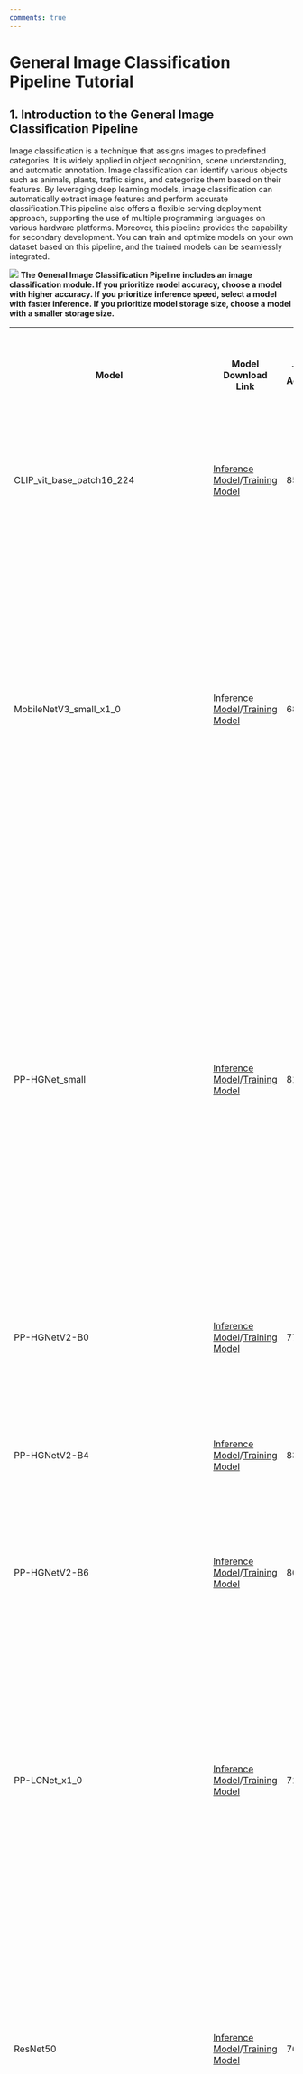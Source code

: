 ```yaml
---
comments: true
---
```


# General Image Classification Pipeline Tutorial

## 1. Introduction to the General Image Classification Pipeline
Image classification is a technique that assigns images to predefined categories. It is widely applied in object recognition, scene understanding, and automatic annotation. Image classification can identify various objects such as animals, plants, traffic signs, and categorize them based on their features. By leveraging deep learning models, image classification can automatically extract image features and perform accurate classification.This pipeline also offers a flexible serving deployment approach, supporting the use of multiple programming languages on various hardware platforms. Moreover, this pipeline provides the capability for secondary development. You can train and optimize models on your own dataset based on this pipeline, and the trained models can be seamlessly integrated.

<img src="https://raw.githubusercontent.com/cuicheng01/PaddleX_doc_images/main/images/pipelines/image_classification/01.png"/>
<b>The General Image Classification Pipeline includes an image classification module. If you prioritize model accuracy, choose a model with higher accuracy. If you prioritize inference speed, select a model with faster inference. If you prioritize model storage size, choose a model with a smaller storage size.</b>
<table>
<tr>
<th>Model</th><th>Model Download Link</th>
<th>Top1 Acc(%)</th>
<th>GPU Inference Time (ms)<br/>[Normal Mode / High-Performance Mode]</th>
<th>CPU Inference Time (ms)<br/>[Normal Mode / High-Performance Mode]</th>
<th>Model Storage Size (M)</th>
<th>Description</th>
</tr>
<tr>
<td>CLIP_vit_base_patch16_224</td><td><a href="https://paddle-model-ecology.bj.bcebos.com/paddlex/official_inference_model/paddle3.0.0/CLIP_vit_base_patch16_224_infer.tar">Inference Model</a>/<a href="https://paddle-model-ecology.bj.bcebos.com/paddlex/official_pretrained_model/CLIP_vit_base_patch16_224_pretrained.pdparams">Training Model</a></td>
<td>85.36</td>
<td>12.84 / 2.82</td>
<td>60.52 / 60.52</td>
<td>306.5 M</td>
<td>The general high-precision image classification model of the large visual model CLIP fine-tuned on the ImageNet1k dataset</td>
</tr>
<tr>
<td>MobileNetV3_small_x1_0</td><td><a href="https://paddle-model-ecology.bj.bcebos.com/paddlex/official_inference_model/paddle3.0.0/MobileNetV3_small_x1_0_infer.tar">Inference Model</a>/<a href="https://paddle-model-ecology.bj.bcebos.com/paddlex/official_pretrained_model/MobileNetV3_small_x1_0_pretrained.pdparams">Training Model</a></td>
<td>68.2</td>
<td>3.76 / 0.53</td>
<td>5.11 / 1.43</td>
<td>10.5 M</td>
<td>MobileNetV3 is a new lightweight network based on NAS proposed by Google in 2019. To further improve performance, the relu and sigmoid activation functions are replaced with hard_swish and hard_sigmoid activation functions, respectively. Additionally, several strategies specifically aimed at reducing the computational load of the network have been introduced.</td>
</tr>
<tr>
<td>PP-HGNet_small</td><td><a href="https://paddle-model-ecology.bj.bcebos.com/paddlex/official_inference_model/paddle3.0.0/PP-HGNet_small_infer.tar">Inference Model</a>/<a href="https://paddle-model-ecology.bj.bcebos.com/paddlex/official_pretrained_model/PP-HGNet_small_pretrained.pdparams">Training Model</a></td>
<td>81.51</td>
<td>5.12 / 1.73</td>
<td>25.01 / 25.01</td>
<td>86.5 M</td>
<td>PP-HGNet (High Performance GPU Net) is a high-performance backbone network developed by the Baidu PaddlePaddle Vision Team, specifically optimized for GPU platforms. This network builds upon VOVNet and incorporates a learnable downsampling layer (LDS Layer), integrating the advantages of models such as ResNet_vd and PPHGNet. The model achieves higher accuracy compared to other state-of-the-art (SOTA) models at the same speed on GPU platforms.</td>
</tr>
<tr>
<td>PP-HGNetV2-B0</td><td><a href="https://paddle-model-ecology.bj.bcebos.com/paddlex/official_inference_model/paddle3.0.0/PP-HGNetV2-B0_infer.tar">Inference Model</a>/<a href="https://paddle-model-ecology.bj.bcebos.com/paddlex/official_pretrained_model/PP-HGNetV2-B0_pretrained.pdparams">Training Model</a></td>
<td>77.77</td>
<td>3.83 / 0.57</td>
<td>9.95 / 2.37</td>
<td>21.4 M</td>
<td rowspan="3">PP-HGNetV2 (High Performance GPU Network V2) is the next-generation version of PP-HGNet developed by the Baidu PaddlePaddle Vision Team. Building upon PP-HGNet, it has been further optimized and improved. Ultimately, on NVIDIA GPU devices, it achieves an extreme "Accuracy-Latency Balance," with accuracy significantly surpassing other models of the same inference speed.</td>
</tr>
<tr>
<td>PP-HGNetV2-B4</td><td><a href="https://paddle-model-ecology.bj.bcebos.com/paddlex/official_inference_model/paddle3.0.0/PP-HGNetV2-B4_infer.tar">Inference Model</a>/<a href="https://paddle-model-ecology.bj.bcebos.com/paddlex/official_pretrained_model/PP-HGNetV2-B4_pretrained.pdparams">Training Model</a></td>
<td>83.57</td>
<td>5.47 / 1.10</td>
<td>14.42 / 9.89</td>
<td>70.4 M</td>
</tr>
<tr>
<td>PP-HGNetV2-B6</td><td><a href="https://paddle-model-ecology.bj.bcebos.com/paddlex/official_inference_model/paddle3.0.0/PP-HGNetV2-B6_infer.tar">Inference Model</a>/<a href="https://paddle-model-ecology.bj.bcebos.com/paddlex/official_pretrained_model/PP-HGNetV2-B6_pretrained.pdparams">Training Model</a></td>
<td>86.30</td>
<td>12.25 / 3.76</td>
<td>62.29 / 62.29</td>
<td>268.4 M</td>
</tr>
<tr>
<td>PP-LCNet_x1_0</td><td><a href="https://paddle-model-ecology.bj.bcebos.com/paddlex/official_inference_model/paddle3.0.0/PP-LCNet_x1_0_infer.tar">Inference Model</a>/<a href="https://paddle-model-ecology.bj.bcebos.com/paddlex/official_pretrained_model/PP-LCNet_x1_0_pretrained.pdparams">Training Model</a></td>
<td>71.32</td>
<td>2.35 / 0.47</td>
<td>4.03 / 1.35</td>
<td>10.5 M</td>
<td>PP-LCNet_x1_0 is designed with a specific backbone network for Intel CPU devices and their acceleration library MKLDNN. Compared to other lightweight state-of-the-art (SOTA) models, this backbone network can further enhance model performance without increasing inference time, ultimately significantly surpassing existing SOTA models.</td>
</tr>
<tr>
<td>ResNet50</td><td><a href="https://paddle-model-ecology.bj.bcebos.com/paddlex/official_inference_model/paddle3.0.0/ResNet50_infer.tar">Inference Model</a>/<a href="https://paddle-model-ecology.bj.bcebos.com/paddlex/official_pretrained_model/ResNet50_pretrained.pdparams">Training Model</a></td>
<td>76.5</td>
<td>6.44 / 1.16</td>
<td>15.04 / 11.63</td>
<td>90.8 M</td>
<td>The ResNet series of models was proposed in 2015 and won the championship in the ILSVRC2015 competition with a top-5 error rate of 3.57%. The network innovatively introduced the residual structure, and by stacking multiple residual structures, the ResNet network was constructed.</td>
</tr>
<tr>
<td>SwinTransformer_tiny_patch4_window7_224</td><td><a href="https://paddle-model-ecology.bj.bcebos.com/paddlex/official_inference_model/paddle3.0.0/SwinTransformer_tiny_patch4_window7_224_infer.tar">Inference Model</a>/<a href="https://paddle-model-ecology.bj.bcebos.com/paddlex/official_pretrained_model/SwinTransformer_tiny_patch4_window7_224_pretrained.pdparams">Training Model</a></td>
<td>81.10</td>
<td>6.66 / 2.15</td>
<td>60.45 / 60.45</td>
<td>100.1 M</td>
<td>SwinTransformer is a new type of visual Transformer network that can be used as a general-purpose backbone network in the field of computer vision. SwinTransformer consists of a hierarchical Transformer structure represented by shifted windows. The shifted windows confine the self-attention computation to non-overlapping local windows while allowing cross-window connections, thereby enhancing the network's performance.</td>
</tr>
</table>

> ❗ The above list features the <b>9 core models</b> that the image classification module primarily supports. In total, this module supports <b>80 models</b>. The complete list of models is as follows:

<details><summary> 👉Details of Model List</summary>
<table>
<tr>
<th>Model</th><th>Model Download Link</th>
<th>Top-1 Accuracy (%)</th>
<th>GPU Inference Time (ms)<br/>[Normal Mode / High-Performance Mode]</th>
<th>CPU Inference Time (ms)<br/>[Normal Mode / High-Performance Mode]</th>
<th>Model Size (M)</th>
<th>Description</th>
</tr>
<tr>
<td>CLIP_vit_base_patch16_224</td><td><a href="https://paddle-model-ecology.bj.bcebos.com/paddlex/official_inference_model/paddle3.0.0/CLIP_vit_base_patch16_224_infer.tar">Inference Model</a>/<a href="https://paddle-model-ecology.bj.bcebos.com/paddlex/official_pretrained_model/CLIP_vit_base_patch16_224_pretrained.pdparams">Training Model</a></td>
<td>85.36</td>
<td>12.84 / 2.82</td>
<td>60.52 / 60.52</td>
<td>306.5 M</td>
<td rowspan="2">CLIP is an image classification model based on the correlation between vision and language. It adopts contrastive learning and pre-training methods to achieve unsupervised or weakly supervised image classification, especially suitable for large-scale datasets. By mapping images and texts into the same representation space, the model learns general features, exhibiting good generalization ability and interpretability. With relatively good training errors, it performs well in many downstream tasks.</td>
</tr>
<tr>
<td>CLIP_vit_large_patch14_224</td><td><a href="https://paddle-model-ecology.bj.bcebos.com/paddlex/official_inference_model/paddle3.0.0/CLIP_vit_large_patch14_224_infer.tar">Inference Model</a>/<a href="https://paddle-model-ecology.bj.bcebos.com/paddlex/official_pretrained_model/CLIP_vit_large_patch14_224_pretrained.pdparams">Training Model</a></td>
<td>88.1</td>
<td>51.72 / 11.13</td>
<td>238.07 / 238.07</td>
<td>1.04 G</td>
</tr>
<tr>
<td>ConvNeXt_base_224</td><td><a href="https://paddle-model-ecology.bj.bcebos.com/paddlex/official_inference_model/paddle3.0.0/ConvNeXt_base_224_infer.tar">Inference Model</a>/<a href="https://paddle-model-ecology.bj.bcebos.com/paddlex/official_pretrained_model/ConvNeXt_base_224_pretrained.pdparams">Training Model</a></td>
<td>83.84</td>
<td>13.18 / 12.14</td>
<td>128.39 / 81.78</td>
<td>313.9 M</td>
<td rowspan="6">The ConvNeXt series of models were proposed by Meta in 2022, based on the CNN architecture. This series of models builds upon ResNet, incorporating the advantages of SwinTransformer, including training strategies and network structure optimization ideas, to improve the pure CNN architecture network. It explores the performance limits of convolutional neural networks. The ConvNeXt series of models possesses many advantages of convolutional neural networks, including high inference efficiency and ease of migration to downstream tasks.</td>
</tr>
<tr>
<td>ConvNeXt_base_384</td><td><a href="https://paddle-model-ecology.bj.bcebos.com/paddlex/official_inference_model/paddle3.0.0/ConvNeXt_base_384_infer.tar">Inference Model</a>/<a href="https://paddle-model-ecology.bj.bcebos.com/paddlex/official_pretrained_model/ConvNeXt_base_384_pretrained.pdparams">Training Model</a></td>
<td>84.90</td>
<td>32.15 / 30.52</td>
<td>279.36 / 220.35</td>
<td>313.9 M</td>
</tr>
<tr>
<td>ConvNeXt_large_224</td><td><a href="https://paddle-model-ecology.bj.bcebos.com/paddlex/official_inference_model/paddle3.0.0/ConvNeXt_large_224_infer.tar">Inference Model</a>/<a href="https://paddle-model-ecology.bj.bcebos.com/paddlex/official_pretrained_model/ConvNeXt_large_224_pretrained.pdparams">Training Model</a></td>
<td>84.26</td>
<td>26.51 / 7.21</td>
<td>213.32 / 157.22</td>
<td>700.7 M</td>
</tr>
<tr>
<td>ConvNeXt_large_384</td><td><a href="https://paddle-model-ecology.bj.bcebos.com/paddlex/official_inference_model/paddle3.0.0/ConvNeXt_large_384_infer.tar">Inference Model</a>/<a href="https://paddle-model-ecology.bj.bcebos.com/paddlex/official_pretrained_model/ConvNeXt_large_384_pretrained.pdparams">Training Model</a></td>
<td>85.27</td>
<td>67.07 / 65.26</td>
<td>494.04 / 438.97</td>
<td>700.7 M</td>
</tr>
<tr>
<td>ConvNeXt_small</td><td><a href="https://paddle-model-ecology.bj.bcebos.com/paddlex/official_inference_model/paddle3.0.0/ConvNeXt_small_infer.tar">Inference Model</a>/<a href="https://paddle-model-ecology.bj.bcebos.com/paddlex/official_pretrained_model/ConvNeXt_small_pretrained.pdparams">Training Model</a></td>
<td>83.13</td>
<td>9.05 / 8.21</td>
<td>97.94 / 55.29</td>
<td>178.0 M</td>
</tr>
<tr>
<td>ConvNeXt_tiny</td><td><a href="https://paddle-model-ecology.bj.bcebos.com/paddlex/official_inference_model/paddle3.0.0/ConvNeXt_tiny_infer.tar">Inference Model</a>/<a href="https://paddle-model-ecology.bj.bcebos.com/paddlex/official_pretrained_model/ConvNeXt_tiny_pretrained.pdparams">Training Model</a></td>
<td>82.03</td>
<td>5.12 / 2.06</td>
<td>63.96 / 29.77</td>
<td>104.1 M</td>
</tr>
<tr>
<td>FasterNet-L</td><td><a href="https://paddle-model-ecology.bj.bcebos.com/paddlex/official_inference_model/paddle3.0.0/FasterNet-L_infer.tar">Inference Model</a>/<a href="https://paddle-model-ecology.bj.bcebos.com/paddlex/official_pretrained_model/FasterNet-L_pretrained.pdparams">Training Model</a></td>
<td>83.5</td>
<td>15.67 / 3.10</td>
<td>52.24 / 52.24</td>
<td>357.1 M</td>
<td rowspan="6">FasterNet is a neural network designed to improve runtime speed. Its key improvements are as follows:<br/>
1. Re-examined popular operators and found that low FLOPS mainly stem from frequent memory accesses, especially in depthwise convolutions;<br/>
2. Proposed Partial Convolution (PConv) to extract image features more efficiently by reducing redundant computations and memory accesses;<br/>
3. Launched the FasterNet series of models based on PConv, a new design scheme that achieves significantly higher runtime speeds on various devices without compromising model task performance.</td>
</tr>
<tr>
<td>FasterNet-M</td><td><a href="https://paddle-model-ecology.bj.bcebos.com/paddlex/official_inference_model/paddle3.0.0/FasterNet-M_infer.tar">Inference Model</a>/<a href="https://paddle-model-ecology.bj.bcebos.com/paddlex/official_pretrained_model/FasterNet-M_pretrained.pdparams">Training Model</a></td>
<td>83.0</td>
<td>9.72 / 2.30</td>
<td>35.29 / 35.29</td>
<td>204.6 M</td>
</tr>
<tr>
<td>FasterNet-S</td><td><a href="https://paddle-model-ecology.bj.bcebos.com/paddlex/official_inference_model/paddle3.0.0/FasterNet-S_infer.tar">Inference Model</a>/<a href="https://paddle-model-ecology.bj.bcebos.com/paddlex/official_pretrained_model/FasterNet-S_pretrained.pdparams">Training Model</a></td>
<td>81.3</td>
<td>5.46 / 1.27</td>
<td>20.46 / 18.03</td>
<td>119.3 M</td>
</tr>
<tr>
<td>FasterNet-T0</td><td><a href="https://paddle-model-ecology.bj.bcebos.com/paddlex/official_inference_model/paddle3.0.0/FasterNet-T0_infer.tar">Inference Model</a>/<a href="https://paddle-model-ecology.bj.bcebos.com/paddlex/official_pretrained_model/FasterNet-T0_pretrained.pdparams">Training Model</a></td>
<td>71.9</td>
<td>4.18 / 0.60</td>
<td>6.34 / 3.44</td>
<td>15.1 M</td>
</tr>
<tr>
<td>FasterNet-T1</td><td><a href="https://paddle-model-ecology.bj.bcebos.com/paddlex/official_inference_model/paddle3.0.0/FasterNet-T1_infer.tar">Inference Model</a>/<a href="https://paddle-model-ecology.bj.bcebos.com/paddlex/official_pretrained_model/FasterNet-T1_pretrained.pdparams">Training Model</a></td>
<td>75.9</td>
<td>4.24 / 0.64</td>
<td>9.57 / 5.20</td>
<td>29.2 M</td>
</tr>
<tr>
<td>FasterNet-T2</td><td><a href="https://paddle-model-ecology.bj.bcebos.com/paddlex/official_inference_model/paddle3.0.0/FasterNet-T2_infer.tar">Inference Model</a>/<a href="https://paddle-model-ecology.bj.bcebos.com/paddlex/official_pretrained_model/FasterNet-T2_pretrained.pdparams">Training Model</a></td>
<td>79.1</td>
<td>3.87 / 0.78</td>
<td>11.14 / 9.98</td>
<td>57.4 M</td>
</tr>
<tr>
<td>MobileNetV1_x0_5</td><td><a href="https://paddle-model-ecology.bj.bcebos.com/paddlex/official_inference_model/paddle3.0.0/MobileNetV1_x0_5_infer.tar">Inference Model</a>/<a href="https://paddle-model-ecology.bj.bcebos.com/paddlex/official_pretrained_model/MobileNetV1_x0_5_pretrained.pdparams">Training Model</a></td>
<td>63.5</td>
<td>1.39 / 0.28</td>
<td>2.74 / 1.02</td>
<td>4.8 M</td>
<td rowspan="4">MobileNetV1 is a network released by Google in 2017 for mobile devices or embedded devices. This network decomposes traditional convolution operations into depthwise separable convolutions, which are a combination of Depthwise convolution and Pointwise convolution. Compared to traditional convolutional networks, this combination can significantly reduce the number of parameters and computations. Additionally, this network can be used for image classification and other vision tasks.</td>
</tr>
<tr>
<td>MobileNetV1_x0_25</td><td><a href="https://paddle-model-ecology.bj.bcebos.com/paddlex/official_inference_model/paddle3.0.0/MobileNetV1_x0_25_infer.tar">Inference Model</a>/<a href="https://paddle-model-ecology.bj.bcebos.com/paddlex/official_pretrained_model/MobileNetV1_x0_25_pretrained.pdparams">Training Model</a></td>
<td>51.4</td>
<td>1.32 / 0.30</td>
<td>2.04 / 0.58</td>
<td>1.8 M</td>
</tr>
<tr>
<td>MobileNetV1_x0_75</td><td><a href="https://paddle-model-ecology.bj.bcebos.com/paddlex/official_inference_model/paddle3.0.0/MobileNetV1_x0_75_infer.tar">Inference Model</a>/<a href="https://paddle-model-ecology.bj.bcebos.com/paddlex/official_pretrained_model/MobileNetV1_x0_75_pretrained.pdparams">Training Model</a></td>
<td>68.8</td>
<td>1.75 / 0.33</td>
<td>3.41 / 1.57</td>
<td>9.3 M</td>
</tr>
<tr>
<td>MobileNetV1_x1_0</td><td><a href="https://paddle-model-ecology.bj.bcebos.com/paddlex/official_inference_model/paddle3.0.0/MobileNetV1_x1_0_infer.tar">Inference Model</a>/<a href="https://paddle-model-ecology.bj.bcebos.com/paddlex/official_pretrained_model/MobileNetV1_x1_0_pretrained.pdparams">Training Model</a></td>
<td>71.0</td>
<td>1.89 / 0.34</td>
<td>4.01 / 2.17</td>
<td>15.2 M</td>
</tr>
<tr>
<td>MobileNetV2_x0_5</td><td><a href="https://paddle-model-ecology.bj.bcebos.com/paddlex/official_inference_model/paddle3.0.0/MobileNetV2_x0_5_infer.tar">Inference Model</a>/<a href="https://paddle-model-ecology.bj.bcebos.com/paddlex/official_pretrained_model/MobileNetV2_x0_5_pretrained.pdparams">Training Model</a></td>
<td>65.0</td>
<td>3.17 / 0.48</td>
<td>4.52 / 1.35</td>
<td>7.1 M</td>
<td rowspan="5">MobileNetV2 is a lightweight network proposed by Google following MobileNetV1. Compared to MobileNetV1, MobileNetV2 introduces Linear bottlenecks and Inverted residual blocks as the basic structure of the network. By stacking these basic modules extensively, the network structure of MobileNetV2 is formed. Finally, it achieves higher classification accuracy with only half the FLOPs of MobileNetV1.</td>
</tr>
<tr>
<td>MobileNetV2_x0_25</td><td><a href="https://paddle-model-ecology.bj.bcebos.com/paddlex/official_inference_model/paddle3.0.0/MobileNetV2_x0_25_infer.tar">Inference Model</a>/<a href="https://paddle-model-ecology.bj.bcebos.com/paddlex/official_pretrained_model/MobileNetV2_x0_25_pretrained.pdparams">Training Model</a></td>
<td>53.2</td>
<td>2.80 / 0.46</td>
<td>3.92 / 0.98</td>
<td>5.5 M</td>
</tr>
<tr>
<td>MobileNetV2_x1_0</td><td><a href="https://paddle-model-ecology.bj.bcebos.com/paddlex/official_inference_model/paddle3.0.0/MobileNetV2_x1_0_infer.tar">Inference Model</a>/<a href="https://paddle-model-ecology.bj.bcebos.com/paddlex/official_pretrained_model/MobileNetV2_x1_0_pretrained.pdparams">Training Model</a></td>
<td>72.2</td>
<td>3.57 / 0.49</td>
<td>5.63 / 2.51</td>
<td>12.6 M</td>
</tr>
<tr>
<td>MobileNetV2_x1_5</td><td><a href="https://paddle-model-ecology.bj.bcebos.com/paddlex/official_inference_model/paddle3.0.0/MobileNetV2_x1_5_infer.tar">Inference Model</a>/<a href="https://paddle-model-ecology.bj.bcebos.com/paddlex/official_pretrained_model/MobileNetV2_x1_5_pretrained.pdparams">Training Model</a></td>
<td>74.1</td>
<td>3.58 / 0.62</td>
<td>8.02 / 4.49</td>
<td>25.0 M</td>
</tr>
<tr>
<td>MobileNetV2_x2_0</td><td><a href="https://paddle-model-ecology.bj.bcebos.com/paddlex/official_inference_model/paddle3.0.0/MobileNetV2_x2_0_infer.tar">Inference Model</a>/<a href="https://paddle-model-ecology.bj.bcebos.com/paddlex/official_pretrained_model/MobileNetV2_x2_0_pretrained.pdparams">Training Model</a></td>
<td>75.2</td>
<td>3.56 / 0.74</td>
<td>10.24 / 6.83</td>
<td>41.2 M</td>
</tr>
<tr>
<td>MobileNetV3_large_x0_5</td><td><a href="https://paddle-model-ecology.bj.bcebos.com/paddlex/official_inference_model/paddle3.0.0/MobileNetV3_large_x0_5_infer.tar">Inference Model</a>/<a href="https://paddle-model-ecology.bj.bcebos.com/paddlex/official_pretrained_model/MobileNetV3_large_x0_5_pretrained.pdparams">Training Model</a></td>
<td>69.2</td>
<td>3.79 / 0.62</td>
<td>6.76 / 1.61</td>
<td>9.6 M</td>
<td rowspan="10">MobileNetV3 is a NAS-based lightweight network proposed by Google in 2019. To further enhance performance, relu and sigmoid activation functions are replaced with hard_swish and hard_sigmoid activation functions, respectively. Additionally, some improvement strategies specifically designed to reduce network computations are introduced.</td>
</tr>
<tr>
<td>MobileNetV3_large_x0_35</td><td><a href="https://paddle-model-ecology.bj.bcebos.com/paddlex/official_inference_model/paddle3.0.0/MobileNetV3_large_x0_35_infer.tar">Inference Model</a>/<a href="https://paddle-model-ecology.bj.bcebos.com/paddlex/official_pretrained_model/MobileNetV3_large_x0_35_pretrained.pdparams">Training Model</a></td>
<td>64.3</td>
<td>3.70 / 0.60</td>
<td>5.54 / 1.41</td>
<td>7.5 M</td>
</tr>
<tr>
<td>MobileNetV3_large_x0_75</td><td><a href="https://paddle-model-ecology.bj.bcebos.com/paddlex/official_inference_model/paddle3.0.0/MobileNetV3_large_x0_75_infer.tar">Inference Model</a>/<a href="https://paddle-model-ecology.bj.bcebos.com/paddlex/official_pretrained_model/MobileNetV3_large_x0_75_pretrained.pdparams">Training Model</a></td>
<td>73.1</td>
<td>4.82 / 0.66</td>
<td>7.45 / 2.00</td>
<td>14.0 M</td>
</tr>
<tr>
<td>MobileNetV3_large_x1_0</td><td><a href="https://paddle-model-ecology.bj.bcebos.com/paddlex/official_inference_model/paddle3.0.0/MobileNetV3_large_x1_0_infer.tar">Inference Model</a>/<a href="https://paddle-model-ecology.bj.bcebos.com/paddlex/official_pretrained_model/MobileNetV3_large_x1_0_pretrained.pdparams">Training Model</a></td>
<td>75.3</td>
<td>4.86 / 0.68</td>
<td>6.88 / 2.61</td>
<td>19.5 M</td>
</tr>
<tr>
<td>MobileNetV3_large_x1_25</td><td><a href="https://paddle-model-ecology.bj.bcebos.com/paddlex/official_inference_model/paddle3.0.0/MobileNetV3_large_x1_25_infer.tar">Inference Model</a>/<a href="https://paddle-model-ecology.bj.bcebos.com/paddlex/official_pretrained_model/MobileNetV3_large_x1_25_pretrained.pdparams">Training Model</a></td>
<td>76.4</td>
<td>5.08 / 0.71</td>
<td>7.37 / 3.58</td>
<td>26.5 M</td>
</tr>
<tr>
<td>MobileNetV3_small_x0_5</td><td><a href="https://paddle-model-ecology.bj.bcebos.com/paddlex/official_inference_model/paddle3.0.0/MobileNetV3_small_x0_5_infer.tar">Inference Model</a>/<a href="https://paddle-model-ecology.bj.bcebos.com/paddlex/official_pretrained_model/MobileNetV3_small_x0_5_pretrained.pdparams">Training Model</a></td>
<td>59.2</td>
<td>3.41 / 0.57</td>
<td>5.60 / 1.14</td>
<td>6.8 M</td>
</tr>
<tr>
<td>MobileNetV3_small_x0_35</td><td><a href="https://paddle-model-ecology.bj.bcebos.com/paddlex/official_inference_model/paddle3.0.0/MobileNetV3_small_x0_35_infer.tar">Inference Model</a>/<a href="https://paddle-model-ecology.bj.bcebos.com/paddlex/official_pretrained_model/MobileNetV3_small_x0_35_pretrained.pdparams">Training Model</a></td>
<td>53.0</td>
<td>3.49 / 0.60</td>
<td>4.63 / 1.07</td>
<td>6.0 M</td>
</tr>
<tr>
<td>MobileNetV3_small_x0_75</td><td><a href="https://paddle-model-ecology.bj.bcebos.com/paddlex/official_inference_model/paddle3.0.0/MobileNetV3_small_x0_75_infer.tar">Inference Model</a>/<a href="https://paddle-model-ecology.bj.bcebos.com/paddlex/official_pretrained_model/MobileNetV3_small_x0_75_pretrained.pdparams">Training Model</a></td>
<td>66.0</td>
<td>3.49 / 0.60</td>
<td>5.19 / 1.28</td>
<td>8.5 M</td>
</tr>
<tr>
<td>MobileNetV3_small_x1_0</td><td><a href="https://paddle-model-ecology.bj.bcebos.com/paddlex/official_inference_model/paddle3.0.0/MobileNetV3_small_x1_0_infer.tar">Inference Model</a>/<a href="https://paddle-model-ecology.bj.bcebos.com/paddlex/official_pretrained_model/MobileNetV3_small_x1_0_pretrained.pdparams">Training Model</a></td>
<td>68.2</td>
<td>3.76 / 0.53</td>
<td>5.11 / 1.43</td>
<td>10.5 M</td>
</tr>
<tr>
<td>MobileNetV3_small_x1_25</td><td><a href="https://paddle-model-ecology.bj.bcebos.com/paddlex/official_inference_model/paddle3.0.0/MobileNetV3_small_x1_25_infer.tar">Inference Model</a>/<a href="https://paddle-model-ecology.bj.bcebos.com/paddlex/official_pretrained_model/MobileNetV3_small_x1_25_pretrained.pdparams">Training Model</a></td>
<td>70.7</td>
<td>4.23 / 0.58</td>
<td>6.48 / 1.68</td>
<td>13.0 M</td>
</tr>
<tr>
<td>MobileNetV4_conv_large</td><td><a href="https://paddle-model-ecology.bj.bcebos.com/paddlex/official_inference_model/paddle3.0.0/MobileNetV4_conv_large_infer.tar">Inference Model</a>/<a href="https://paddle-model-ecology.bj.bcebos.com/paddlex/official_pretrained_model/MobileNetV4_conv_large_pretrained.pdparams">Training Model</a></td>
<td>83.4</td>
<td>8.33 / 2.24</td>
<td>33.56 / 23.70</td>
<td>125.2 M</td>
<td rowspan="5">MobileNetV4 is an efficient architecture specifically designed for mobile devices. Its core lies in the introduction of the UIB (Universal Inverted Bottleneck) module, a unified and flexible structure that integrates IB (Inverted Bottleneck), ConvNeXt, FFN (Feed Forward Network), and the latest ExtraDW (Extra Depthwise) module. Alongside UIB, Mobile MQA, a customized attention block for mobile accelerators, was also introduced, achieving up to 39% significant acceleration. Furthermore, MobileNetV4 introduces a novel Neural Architecture Search (NAS) scheme to enhance the effectiveness of the search process.</td>
</tr>
<tr>
<td>MobileNetV4_conv_medium</td><td><a href="https://paddle-model-ecology.bj.bcebos.com/paddlex/official_inference_model/paddle3.0.0/MobileNetV4_conv_medium_infer.tar">Inference Model</a>/<a href="https://paddle-model-ecology.bj.bcebos.com/paddlex/official_pretrained_model/MobileNetV4_conv_medium_pretrained.pdparams">Training Model</a></td>
<td>79.9</td>
<td>6.81 / 0.92</td>
<td>12.47 / 6.27</td>
<td>37.6 M</td>
</tr>
<tr>
<td>MobileNetV4_conv_small</td><td><a href="https://paddle-model-ecology.bj.bcebos.com/paddlex/official_inference_model/paddle3.0.0/MobileNetV4_conv_small_infer.tar">Inference Model</a>/<a href="https://paddle-model-ecology.bj.bcebos.com/paddlex/official_pretrained_model/MobileNetV4_conv_small_pretrained.pdparams">Training Model</a></td>
<td>74.6</td>
<td>3.25 / 0.46</td>
<td>4.42 / 1.54</td>
<td>14.7 M</td>
</tr>
<tr>
<td>MobileNetV4_hybrid_large</td><td><a href="https://paddle-model-ecology.bj.bcebos.com/paddlex/official_inference_model/paddle3.0.0/MobileNetV4_hybrid_large_infer.tar">Inference Model</a>/<a href="https://paddle-model-ecology.bj.bcebos.com/paddlex/official_pretrained_model/MobileNetV4_hybrid_large_pretrained.pdparams">Training Model</a></td>
<td>83.8</td>
<td>12.27 / 4.18</td>
<td>58.64 / 58.64</td>
<td>145.1 M</td>
</tr>
<tr>
<td>MobileNetV4_hybrid_medium</td><td><a href="https://paddle-model-ecology.bj.bcebos.com/paddlex/official_inference_model/paddle3.0.0/MobileNetV4_hybrid_medium_infer.tar">Inference Model</a>/<a href="https://paddle-model-ecology.bj.bcebos.com/paddlex/official_pretrained_model/MobileNetV4_hybrid_medium_pretrained.pdparams">Training Model</a></td>
<td>80.5</td>
<td>12.08 / 1.34</td>
<td>24.69 / 8.10</td>
<td>42.9 M</td>
</tr>
<tr>
<td>PP-HGNet_base</td><td><a href="https://paddle-model-ecology.bj.bcebos.com/paddlex/official_inference_model/paddle3.0.0/PP-HGNet_base_infer.tar">Inference Model</a>/<a href="https://paddle-model-ecology.bj.bcebos.com/paddlex/official_pretrained_model/PP-HGNet_base_pretrained.pdparams">Training Model</a></td>
<td>85.0</td>
<td>14.10 / 4.19</td>
<td>68.92 / 68.92</td>
<td>249.4 M</td>
<td rowspan="3">PP-HGNet (High Performance GPU Net) is a high-performance backbone network developed by Baidu PaddlePaddle's vision team, tailored for GPU platforms. This network combines the fundamentals of VOVNet with learnable downsampling layers (LDS Layer), incorporating the advantages of models such as ResNet_vd and PPHGNet. On GPU platforms, this model achieves higher accuracy compared to other SOTA models at the same speed. Specifically, it outperforms ResNet34-0 by 3.8 percentage points and ResNet50-0 by 2.4 percentage points. Under the same SLSD conditions, it ultimately surpasses ResNet50-D by 4.7 percentage points. Additionally, at the same level of accuracy, its inference speed significantly exceeds that of mainstream Vision Transformers.</td>
</tr>
<tr>
<td>PP-HGNet_small</td><td><a href="https://paddle-model-ecology.bj.bcebos.com/paddlex/official_inference_model/paddle3.0.0/PP-HGNet_small_infer.tar">Inference Model</a>/<a href="https://paddle-model-ecology.bj.bcebos.com/paddlex/official_pretrained_model/PP-HGNet_small_pretrained.pdparams">Training Model</a></td>
<td>81.51</td>
<td>5.12 / 1.73</td>
<td>25.01 / 25.01</td>
<td>86.5 M</td>
</tr>
<tr>
<td>PP-HGNet_tiny</td><td><a href="https://paddle-model-ecology.bj.bcebos.com/paddlex/official_inference_model/paddle3.0.0/PP-HGNet_tiny_infer.tar">Inference Model</a>/<a href="https://paddle-model-ecology.bj.bcebos.com/paddlex/official_pretrained_model/PP-HGNet_tiny_pretrained.pdparams">Training Model</a></td>
<td>79.83</td>
<td>3.28 / 1.29</td>
<td>16.40 / 15.97</td>
<td>52.4 M</td>
</tr>
<tr>
<td>PP-HGNetV2-B0</td><td><a href="https://paddle-model-ecology.bj.bcebos.com/paddlex/official_inference_model/paddle3.0.0/PP-HGNetV2-B0_infer.tar">Inference Model</a>/<a href="https://paddle-model-ecology.bj.bcebos.com/paddlex/official_pretrained_model/PP-HGNetV2-B0_pretrained.pdparams">Training Model</a></td>
<td>77.77</td>
<td>3.83 / 0.57</td>
<td>9.95 / 2.37</td>
<td>21.4 M</td>
<td rowspan="7">PP-HGNetV2 (High Performance GPU Network V2) is the next-generation version of Baidu PaddlePaddle's PP-HGNet, featuring further optimizations and improvements upon its predecessor. It pushes the limits of NVIDIA's "Accuracy-Latency Balance," significantly outperforming other models with similar inference speeds in terms of accuracy. It demonstrates strong performance across various label classification and evaluation scenarios.</td>
</tr>
<tr>
<td>PP-HGNetV2-B1</td><td><a href="https://paddle-model-ecology.bj.bcebos.com/paddlex/official_inference_model/paddle3.0.0/PP-HGNetV2-B1_infer.tar">Inference Model</a>/<a href="https://paddle-model-ecology.bj.bcebos.com/paddlex/official_pretrained_model/PP-HGNetV2-B1_pretrained.pdparams">Training Model</a></td>
<td>79.18</td>
<td>3.87 / 0.62</td>
<td>8.77 / 3.79</td>
<td>22.6 M</td>
</tr>
<tr>
<td>PP-HGNetV2-B2</td><td><a href="https://paddle-model-ecology.bj.bcebos.com/paddlex/official_inference_model/paddle3.0.0/PP-HGNetV2-B2_infer.tar">Inference Model</a>/<a href="https://paddle-model-ecology.bj.bcebos.com/paddlex/official_pretrained_model/PP-HGNetV2-B2_pretrained.pdparams">Training Model</a></td>
<td>81.74</td>
<td>5.73 / 0.86</td>
<td>15.11 / 7.05</td>
<td>39.9 M</td>
</tr>
<tr>
<td>PP-HGNetV2-B3</td><td><a href="https://paddle-model-ecology.bj.bcebos.com/paddlex/official_inference_model/paddle3.0.0/PP-HGNetV2-B3_infer.tar">Inference Model</a>/<a href="https://paddle-model-ecology.bj.bcebos.com/paddlex/official_pretrained_model/PP-HGNetV2-B3_pretrained.pdparams">Training Model</a></td>
<td>82.98</td>
<td>6.26 / 1.01</td>
<td>18.47 / 10.34</td>
<td>57.9 M</td>
</tr>
<tr>
<td>PP-HGNetV2-B4</td><td><a href="https://paddle-model-ecology.bj.bcebos.com/paddlex/official_inference_model/paddle3.0.0/PP-HGNetV2-B4_infer.tar">Inference Model</a>/<a href="https://paddle-model-ecology.bj.bcebos.com/paddlex/official_pretrained_model/PP-HGNetV2-B4_pretrained.pdparams">Training Model</a></td>
<td>83.57</td>
<td>5.47 / 1.10</td>
<td>14.42 / 9.89</td>
<td>70.4 M</td>
</tr>
<tr>
<td>PP-HGNetV2-B5</td><td><a href="https://paddle-model-ecology.bj.bcebos.com/paddlex/official_inference_model/paddle3.0.0/PP-HGNetV2-B5_infer.tar">Inference Model</a>/<a href="https://paddle-model-ecology.bj.bcebos.com/paddlex/official_pretrained_model/PP-HGNetV2-B5_pretrained.pdparams">Training Model</a></td>
<td>84.75</td>
<td>10.24 / 1.96</td>
<td>29.71 / 29.71</td>
<td>140.8 M</td>
</tr>
<tr>
<td>PP-HGNetV2-B6</td><td><a href="https://paddle-model-ecology.bj.bcebos.com/paddlex/official_inference_model/paddle3.0.0/PP-HGNetV2-B6_infer.tar">Inference Model</a>/<a href="https://paddle-model-ecology.bj.bcebos.com/paddlex/official_pretrained_model/PP-HGNetV2-B6_pretrained.pdparams">Training Model</a></td>
<td>86.30</td>
<td>12.25 / 3.76</td>
<td>62.29 / 62.29</td>
<td>268.4 M</td>
</tr>
<tr>
<td>PP-LCNet_x0_5</td><td><a href="https://paddle-model-ecology.bj.bcebos.com/paddlex/official_inference_model/paddle3.0.0/PP-LCNet_x0_5_infer.tar">Inference Model</a>/<a href="https://paddle-model-ecology.bj.bcebos.com/paddlex/official_pretrained_model/PP-LCNet_x0_5_pretrained.pdparams">Training Model</a></td>
<td>63.14</td>
<td>2.28 / 0.42</td>
<td>2.86 / 0.83</td>
<td>6.7 M</td>
<td rowspan="8">PP-LCNet is a lightweight backbone network developed by Baidu PaddlePaddle's vision team. It enhances model performance without increasing inference time, significantly surpassing other lightweight SOTA models.</td>
</tr>
<tr>
<td>PP-LCNet_x0_25</td><td><a href="https://paddle-model-ecology.bj.bcebos.com/paddlex/official_inference_model/paddle3.0.0/PP-LCNet_x0_25_infer.tar">Inference Model</a>/<a href="https://paddle-model-ecology.bj.bcebos.com/paddlex/official_pretrained_model/PP-LCNet_x0_25_pretrained.pdparams">Training Model</a></td>
<td>51.86</td>
<td>1.89 / 0.45</td>
<td>2.49 / 0.68</td>
<td>5.5 M</td>
</tr>
<tr>
<td>PP-LCNet_x0_35</td><td><a href="https://paddle-model-ecology.bj.bcebos.com/paddlex/official_inference_model/paddle3.0.0/PP-LCNet_x0_35_infer.tar">Inference Model</a>/<a href="https://paddle-model-ecology.bj.bcebos.com/paddlex/official_pretrained_model/PP-LCNet_x0_35_pretrained.pdparams">Training Model</a></td>
<td>58.09</td>
<td>1.94 / 0.41</td>
<td>2.73 / 0.77</td>
<td>5.9 M</td>
</tr>
<tr>
<td>PP-LCNet_x0_75</td><td><a href="https://paddle-model-ecology.bj.bcebos.com/paddlex/official_inference_model/paddle3.0.0/PP-LCNet_x0_75_infer.tar">Inference Model</a>/<a href="https://paddle-model-ecology.bj.bcebos.com/paddlex/official_pretrained_model/PP-LCNet_x0_75_pretrained.pdparams">Training Model</a></td>
<td>68.18</td>
<td>2.30 / 0.41</td>
<td>2.95 / 1.07</td>
<td>8.4 M</td>
</tr>
<tr>
<td>PP-LCNet_x1_0</td><td><a href="https://paddle-model-ecology.bj.bcebos.com/paddlex/official_inference_model/paddle3.0.0/PP-LCNet_x1_0_infer.tar">Inference Model</a>/<a href="https://paddle-model-ecology.bj.bcebos.com/paddlex/official_pretrained_model/PP-LCNet_x1_0_pretrained.pdparams">Training Model</a></td>
<td>71.32</td>
<td>2.35 / 0.47</td>
<td>4.03 / 1.35</td>
<td>10.5 M</td>
</tr>
<tr>
<td>PP-LCNet_x1_5</td><td><a href="https://paddle-model-ecology.bj.bcebos.com/paddlex/official_inference_model/paddle3.0.0/PP-LCNet_x1_5_infer.tar">Inference Model</a>/<a href="https://paddle-model-ecology.bj.bcebos.com/paddlex/official_pretrained_model/PP-LCNet_x1_5_pretrained.pdparams">Training Model</a></td>
<td>73.71</td>
<td>2.33 / 0.53</td>
<td>4.17 / 2.29</td>
<td>16.0 M</td>
</tr>
<tr>
<td>PP-LCNet_x2_0</td><td><a href="https://paddle-model-ecology.bj.bcebos.com/paddlex/official_inference_model/paddle3.0.0/PP-LCNet_x2_0_infer.tar">Inference Model</a>/<a href="https://paddle-model-ecology.bj.bcebos.com/paddlex/official_pretrained_model/PP-LCNet_x2_0_pretrained.pdparams">Training Model</a></td>
<td>75.18</td>
<td>2.40 / 0.51</td>
<td>5.37 / 3.46</td>
<td>23.2 M</td>
</tr>
<tr>
<td>PP-LCNet_x2_5</td><td><a href="https://paddle-model-ecology.bj.bcebos.com/paddlex/official_inference_model/paddle3.0.0/PP-LCNet_x2_5_infer.tar">Inference Model</a>/<a href="https://paddle-model-ecology.bj.bcebos.com/paddlex/official_pretrained_model/PP-LCNet_x2_5_pretrained.pdparams">Training Model</a></td>
<td>76.60</td>
<td>2.36 / 0.61</td>
<td>6.29 / 5.05</td>
<td>32.1 M</td>
</tr>
<tr>
<tr>
<td>PP-LCNetV2_base</td><td><a href="https://paddle-model-ecology.bj.bcebos.com/paddlex/official_inference_model/paddle3.0.0/PP-LCNetV2_base_infer.tar">Inference Model</a>/<a href="https://paddle-model-ecology.bj.bcebos.com/paddlex/official_pretrained_model/PP-LCNetV2_base_pretrained.pdparams">Training Model</a></td>
<td>77.05</td>
<td>3.33 / 0.55</td>
<td>6.86 / 3.77</td>
<td>23.7 M</td>
<td rowspan="3">The PP-LCNetV2 image classification model is the next-generation version of PP-LCNet, self-developed by Baidu PaddlePaddle's vision team. Based on PP-LCNet, it has undergone further optimization and improvements, primarily utilizing re-parameterization strategies to combine depthwise convolutions with varying kernel sizes and optimizing pointwise convolutions, Shortcuts, etc. Without using additional data, the PPLCNetV2_base model achieves over 77% Top-1 Accuracy on the ImageNet dataset for image classification, while maintaining an inference time of less than 4.4 ms on Intel CPU platforms.</td>
</tr>
<tr>
<td>PP-LCNetV2_large </td><td><a href="https://paddle-model-ecology.bj.bcebos.com/paddlex/official_inference_model/paddle3.0.0/PP-LCNetV2_large_infer.tar">Inference Model</a>/<a href="https://paddle-model-ecology.bj.bcebos.com/paddlex/official_pretrained_model/PP-LCNetV2_large_pretrained.pdparams">Training Model</a></td>
<td>78.51</td>
<td>4.37 / 0.71</td>
<td>9.43 / 8.07</td>
<td>37.3 M</td>
</tr>
<tr>
<td>PP-LCNetV2_small</td><td><a href="https://paddle-model-ecology.bj.bcebos.com/paddlex/official_inference_model/paddle3.0.0/PP-LCNetV2_small_infer.tar">Inference Model</a>/<a href="https://paddle-model-ecology.bj.bcebos.com/paddlex/official_pretrained_model/PP-LCNetV2_small_pretrained.pdparams">Training Model</a></td>
<td>73.97</td>
<td>2.53 / 0.41</td>
<td>5.14 / 1.98</td>
<td>14.6 M</td>
</tr>
<tr>
<tr>
<td>ResNet18_vd</td><td><a href="https://paddle-model-ecology.bj.bcebos.com/paddlex/official_inference_model/paddle3.0.0/ResNet18_vd_infer.tar">Inference Model</a>/<a href="https://paddle-model-ecology.bj.bcebos.com/paddlex/official_pretrained_model/ResNet18_vd_pretrained.pdparams">Training Model</a></td>
<td>72.3</td>
<td>2.47 / 0.61</td>
<td>6.97 / 5.15</td>
<td>41.5 M</td>
<td rowspan="11">The ResNet series of models were introduced in 2015, winning the ILSVRC2015 competition with a top-5 error rate of 3.57%. This network innovatively proposed residual structures, which are stacked to construct the ResNet network. Experiments have shown that using residual blocks can effectively improve convergence speed and accuracy.</td>
</tr>
<tr>
<td>ResNet18 </td><td><a href="https://paddle-model-ecology.bj.bcebos.com/paddlex/official_inference_model/paddle3.0.0/ResNet18_infer.tar">Inference Model</a>/<a href="https://paddle-model-ecology.bj.bcebos.com/paddlex/official_pretrained_model/ResNet18_pretrained.pdparams">Training Model</a></td>
<td>71.0</td>
<td>2.35 / 0.67</td>
<td>6.35 / 4.61</td>
<td>41.5 M</td>
</tr>
<tr>
<td>ResNet34_vd</td><td><a href="https://paddle-model-ecology.bj.bcebos.com/paddlex/official_inference_model/paddle3.0.0/ResNet34_vd_infer.tar">Inference Model</a>/<a href="https://paddle-model-ecology.bj.bcebos.com/paddlex/official_pretrained_model/ResNet34_vd_pretrained.pdparams">Training Model</a></td>
<td>76.0</td>
<td>4.01 / 1.03</td>
<td>11.99 / 9.86</td>
<td>77.3 M</td>
</tr>
<tr>
<td>ResNet34</td><td><a href="https://paddle-model-ecology.bj.bcebos.com/paddlex/official_inference_model/paddle3.0.0/ResNet34_infer.tar">Inference Model</a>/<a href="https://paddle-model-ecology.bj.bcebos.com/paddlex/official_pretrained_model/ResNet34_pretrained.pdparams">Training Model</a></td>
<td>74.6</td>
<td>3.99 / 1.02</td>
<td>12.42 / 9.81</td>
<td>77.3 M</td>
</tr>
<tr>
<td>ResNet50_vd</td><td><a href="https://paddle-model-ecology.bj.bcebos.com/paddlex/official_inference_model/paddle3.0.0/ResNet50_vd_infer.tar">Inference Model</a>/<a href="https://paddle-model-ecology.bj.bcebos.com/paddlex/official_pretrained_model/ResNet50_vd_pretrained.pdparams">Training Model</a></td>
<td>79.1</td>
<td>6.04 / 1.16</td>
<td>16.08 / 12.07</td>
<td>90.8 M</td>
</tr>
<tr>
<td>ResNet50</td><td><a href="https://paddle-model-ecology.bj.bcebos.com/paddlex/official_inference_model/paddle3.0.0/ResNet50_infer.tar">Inference Model</a>/<a href="https://paddle-model-ecology.bj.bcebos.com/paddlex/official_pretrained_model/ResNet50_pretrained.pdparams">Training Model</a></td>
<td>76.5</td>
<td>6.44 / 1.16</td>
<td>15.04 / 11.63</td>
<td>90.8 M</td>
</tr>
<tr>
<td>ResNet101_vd</td><td><a href="https://paddle-model-ecology.bj.bcebos.com/paddlex/official_inference_model/paddle3.0.0/ResNet101_vd_infer.tar">Inference Model</a>/<a href="https://paddle-model-ecology.bj.bcebos.com/paddlex/official_pretrained_model/ResNet101_vd_pretrained.pdparams">Training Model</a></td>
<td>80.2</td>
<td>11.16 / 2.07</td>
<td>32.14 / 32.14</td>
<td>158.4 M</td>
</tr>
<tr>
<td>ResNet101</td><td><a href="https://paddle-model-ecology.bj.bcebos.com/paddlex/official_inference_model/paddle3.0.0/ResNet101_infer.tar">Inference Model</a>/<a href="https://paddle-model-ecology.bj.bcebos.com/paddlex/official_pretrained_model/ResNet101_pretrained.pdparams">Training Model</a></td>
<td>77.6</td>
<td>10.91 / 2.06</td>
<td>31.14 / 22.93</td>
<td>158.4 M</td>
</tr>
<tr>
<td>ResNet152_vd</td><td><a href="https://paddle-model-ecology.bj.bcebos.com/paddlex/official_inference_model/paddle3.0.0/ResNet152_vd_infer.tar">Inference Model</a>/<a href="https://paddle-model-ecology.bj.bcebos.com/paddlex/official_pretrained_model/ResNet152_vd_pretrained.pdparams">Training Model</a></td>
<td>80.6</td>
<td>15.96 / 2.99</td>
<td>49.33 / 49.33</td>
<td>214.3 M</td>
</tr>
<tr>
<td>ResNet152</td><td><a href="https://paddle-model-ecology.bj.bcebos.com/paddlex/official_inference_model/paddle3.0.0/ResNet152_infer.tar">Inference Model</a>/<a href="https://paddle-model-ecology.bj.bcebos.com/paddlex/official_pretrained_model/ResNet152_pretrained.pdparams">Training Model</a></td>
<td>78.3</td>
<td>15.61 / 2.90</td>
<td>47.33 / 36.60</td>
<td>214.2 M</td>
</tr>
<tr>
<td>ResNet200_vd</td><td><a href="https://paddle-model-ecology.bj.bcebos.com/paddlex/official_inference_model/paddle3.0.0/ResNet200_vd_infer.tar">Inference Model</a>/<a href="https://paddle-model-ecology.bj.bcebos.com/paddlex/official_pretrained_model/ResNet200_vd_pretrained.pdparams">Training Model</a></td>
<td>80.9</td>
<td>24.20 / 3.69</td>
<td>62.62 / 62.62</td>
<td>266.0 M</td>
</tr>
<tr>
<tr>
<td>StarNet-S1</td><td><a href="https://paddle-model-ecology.bj.bcebos.com/paddlex/official_inference_model/paddle3.0.0/StarNet-S1_infer.tar">Inference Model</a>/<a href="https://paddle-model-ecology.bj.bcebos.com/paddlex/official_pretrained_model/StarNet-S1_pretrained.pdparams">Training Model</a></td>
<td>73.6</td>
<td>6.33 / 1.98</td>
<td>7.56 / 3.26</td>
<td>11.2 M</td>
<td rowspan="4">StarNet focuses on exploring the untapped potential of "star operations" (i.e., element-wise multiplication) in network design. It reveals that star operations can map inputs to high-dimensional, nonlinear feature spaces, a process akin to kernel tricks but without the need to expand the network size. Consequently, StarNet, a simple yet powerful prototype network, is further proposed, demonstrating exceptional performance and low latency under compact network structures and limited computational resources.</td>
</tr>
<tr>
<td>StarNet-S2 </td><td><a href="https://paddle-model-ecology.bj.bcebos.com/paddlex/official_inference_model/paddle3.0.0/StarNet-S2_infer.tar">Inference Model</a>/<a href="https://paddle-model-ecology.bj.bcebos.com/paddlex/official_pretrained_model/StarNet-S2_pretrained.pdparams">Training Model</a></td>
<td>74.8</td>
<td>4.49 / 1.55</td>
<td>7.38 / 3.38</td>
<td>14.3 M</td>
</tr>
<tr>
<td>StarNet-S3</td><td><a href="https://paddle-model-ecology.bj.bcebos.com/paddlex/official_inference_model/paddle3.0.0/StarNet-S3_infer.tar">Inference Model</a>/<a href="https://paddle-model-ecology.bj.bcebos.com/paddlex/official_pretrained_model/StarNet-S3_pretrained.pdparams">Training Model</a></td>
<td>77.0</td>
<td>6.70 / 1.62</td>
<td>11.05 / 4.76</td>
<td>22.2 M</td>
</tr>
<tr>
<td>StarNet-S4</td><td><a href="https://paddle-model-ecology.bj.bcebos.com/paddlex/official_inference_model/paddle3.0.0/StarNet-S4_infer.tar">Inference Model</a>/<a href="https://paddle-model-ecology.bj.bcebos.com/paddlex/official_pretrained_model/StarNet-S4_pretrained.pdparams">Training Model</a></td>
<td>79.0</td>
<td>8.50 / 2.86</td>
<td>15.40 / 6.76</td>
<td>28.9 M</td>
</tr>
<tr>
<tr>
<td>SwinTransformer_base_patch4_window7_224</td><td><a href="https://paddle-model-ecology.bj.bcebos.com/paddlex/official_inference_model/paddle3.0.0/SwinTransformer_base_patch4_window7_224_infer.tar">Inference Model</a>/<a href="https://paddle-model-ecology.bj.bcebos.com/paddlex/official_pretrained_model/SwinTransformer_base_patch4_window7_224_pretrained.pdparams">Training Model</a></td>
<td>83.37</td>
<td>14.29 / 5.13</td>
<td>130.89 / 130.89</td>
<td>310.5 M</td>
<td rowspan="6">SwinTransformer is a novel vision Transformer network that can serve as a general-purpose backbone for computer vision tasks. SwinTransformer consists of a hierarchical Transformer structure represented by shifted windows. Shifted windows restrict self-attention computations to non-overlapping local windows while allowing cross-window connections, thereby enhancing network performance.</td>
</tr>
<tr>
<td>SwinTransformer_base_patch4_window12_384</td><td><a href="https://paddle-model-ecology.bj.bcebos.com/paddlex/official_inference_model/paddle3.0.0/SwinTransformer_base_patch4_window12_384_infer.tar">Inference Model</a>/<a href="https://paddle-model-ecology.bj.bcebos.com/paddlex/official_pretrained_model/SwinTransformer_base_patch4_window12_384_pretrained.pdparams">Training Model</a></td>
<td>84.17</td>
<td>37.74 / 10.10</td>
<td>362.56 / 362.56</td>
<td>311.4 M</td>
</tr>
<tr>
<td>SwinTransformer_large_patch4_window7_224</td><td><a href="https://paddle-model-ecology.bj.bcebos.com/paddlex/official_inference_model/paddle3.0.0/SwinTransformer_large_patch4_window7_224_infer.tar">Inference Model</a>/<a href="https://paddle-model-ecology.bj.bcebos.com/paddlex/official_pretrained_model/SwinTransformer_large_patch4_window7_224_pretrained.pdparams">Training Model</a></td>
<td>86.19</td>
<td>26.48 / 7.94</td>
<td>228.23 / 228.23</td>
<td>694.8 M</td>
</tr>
<tr>
<td>SwinTransformer_large_patch4_window12_384</td><td><a href="https://paddle-model-ecology.bj.bcebos.com/paddlex/official_inference_model/paddle3.0.0/SwinTransformer_large_patch4_window12_384_infer.tar">Inference Model</a>/<a href="https://paddle-model-ecology.bj.bcebos.com/paddlex/official_pretrained_model/SwinTransformer_large_patch4_window12_384_pretrained.pdparams">Training Model</a></td>
<td>87.06</td>
<td>74.72 / 18.16</td>
<td>652.04 / 652.04</td>
<td>696.1 M</td>
</tr>
<tr>
<td>SwinTransformer_small_patch4_window7_224</td><td><a href="https://paddle-model-ecology.bj.bcebos.com/paddlex/official_inference_model/paddle3.0.0/SwinTransformer_small_patch4_window7_224_infer.tar">Inference Model</a>/<a href="https://paddle-model-ecology.bj.bcebos.com/paddlex/official_pretrained_model/SwinTransformer_small_patch4_window7_224_pretrained.pdparams">Training Model</a></td>
<td>83.21</td>
<td>10.37 / 3.90</td>
<td>94.20 / 94.20</td>
<td>175.6 M</td>
</tr>
<tr>
<td>SwinTransformer_tiny_patch4_window7_224</td><td><a href="https://paddle-model-ecology.bj.bcebos.com/paddlex/official_inference_model/paddle3.0.0/SwinTransformer_tiny_patch4_window7_224_infer.tar">Inference Model</a>/<a href="https://paddle-model-ecology.bj.bcebos.com/paddlex/official_pretrained_model/SwinTransformer_tiny_patch4_window7_224_pretrained.pdparams">Training Model</a></td>
<td>81.10</td>
<td>6.66 / 2.15</td>
<td>60.45 / 60.45</td>
<td>100.1 M</td>
</tr>
</tr></tr></tr></tr></table>

<strong>Test Environment Description:</strong>

  <ul>
      <li><b>Performance Test Environment</b>
          <ul>
             <li><strong>Test Dataset：</strong><a href="https://www.image-net.org/index.php">ImageNet-1k</a> validation set.</li>
              <li><strong>Hardware Configuration：</strong>
                  <ul>
                      <li>GPU: NVIDIA Tesla T4</li>
                      <li>CPU: Intel Xeon Gold 6271C @ 2.60GHz</li>
                      <li>Other Environments: Ubuntu 20.04 / cuDNN 8.6 / TensorRT 8.5.2.2</li>
                  </ul>
              </li>
          </ul>
      </li>
      <li><b>Inference Mode Description</b></li>
  </ul>

<table border="1">
    <thead>
        <tr>
            <th>Mode</th>
            <th>GPU Configuration </th>
            <th>CPU Configuration </th>
            <th>Acceleration Technology Combination</th>
        </tr>
    </thead>
    <tbody>
        <tr>
            <td>Normal Mode</td>
            <td>FP32 Precision / No TRT Acceleration</td>
            <td>FP32 Precision / 8 Threads</td>
            <td>PaddleInference</td>
        </tr>
        <tr>
            <td>High-Performance Mode</td>
            <td>Optimal combination of pre-selected precision types and acceleration strategies</td>
            <td>FP32 Precision / 8 Threads</td>
            <td>Pre-selected optimal backend (Paddle/OpenVINO/TRT, etc.)</td>
        </tr>
    </tbody>
</table>

</details>

## 2. Quick Start
All model pipelines provided by PaddleX can be quickly experienced. You can experience the general image classification pipeline online in the Star River Community, or you can use the command line or Python locally to experience the effects of the general image classification pipeline.

### 2.1 Online Experience
You can [experience online](https://aistudio.baidu.com/community/app/100061/webUI) the effects of the general image classification pipeline using the demo images provided by the official platform, for example:

<img src="https://raw.githubusercontent.com/cuicheng01/PaddleX_doc_images/main/images/pipelines/image_classification/02.png"/>

If you are satisfied with the performance of the pipeline, you can directly integrate and deploy it. You can choose to download the deployment package from the cloud, or refer to the methods in [Section 2.2 Local Experience](#22-local-experience) for local deployment. If you are not satisfied with the results, you can **fine-tune the models in the pipeline using your private data**. If you have local hardware resources for training, you can start training directly on your local machine; if not, the Star River Zero-Code Platform provides a one-click training service. You don't need to write any code—just upload your data and start the training task with one click.

### 2.2 Local Experience
Before using the general image classification pipeline locally, please ensure that you have completed the installation of the PaddleX wheel package according to the [PaddleX Local Installation Guide](../../../installation/installation.en.md). If you wish to selectively install dependencies, please refer to the relevant instructions in the installation guide. The dependency group corresponding to this pipeline is `cv`.

#### 2.2.1 Command Line Experience
You can quickly experience the image classification pipeline with a single command. Use [the test image](https://paddle-model-ecology.bj.bcebos.com/paddlex/imgs/demo_image/general_image_classification_001.jpg) and replace `--input` with your local path for prediction.


```bash
paddlex --pipeline image_classification --input general_image_classification_001.jpg --device gpu:0 --save_path ./output/
```

The relevant parameter descriptions can be found in the parameter explanation section of [2.2.2 Python Script Integration](#222-integration-via-python-script). Supports specifying multiple devices simultaneously for parallel inference. For details, please refer to the documentation on pipeline parallel inference.

```bash
{'res': {'input_path': 'general_image_classification_001.jpg', 'page_index': None, 'class_ids': array([296, 170, 356, 258, 248], dtype=int32), 'scores': array([0.62736, 0.03752, 0.03256, 0.0323 , 0.03194], dtype=float32), 'label_names': ['ice bear, polar bear, Ursus Maritimus, Thalarctos maritimus', 'Irish wolfhound', 'weasel', 'Samoyed, Samoyede', 'Eskimo dog, husky']}}
```

For the explanation of the running result parameters, you can refer to the result interpretation in [Section 2.2.2 Integration via Python Script](#222-integration-via-python-script).

The visualization results are saved under `save_path`, and the visualization result for image classification is as follows:

<img src="https://raw.githubusercontent.com/cuicheng01/PaddleX_doc_images/main/images/pipelines/image_classification/03.png"/>

**Note:** Due to network issues, the above URL may not be successfully parsed. If you need the content of this web page, please check the validity of the link and try again. If you do not need the content of this link, you can proceed with the integration as described.

#### 2.2.2 Integration via Python Script
* The above command line is for quick experience and viewing of results. Generally, in projects, integration through code is often required. You can complete the pipeline's fast inference with just a few lines of code. The inference code is as follows:

```python
from paddlex import create_pipeline

pipeline = create_pipeline(pipeline="image_classification")

output = pipeline.predict("general_image_classification_001.jpg")
for res in output:
    res.print() ## 打印预测的结构化输出
    res.save_to_img(save_path="./output/") ## 保存结果可视化图像
    res.save_to_json(save_path="./output/") ## 保存预测的结构化输出
```

In the above Python script, the following steps are executed:

(1) The general image classification pipeline object is instantiated via `create_pipeline()`. The specific parameter descriptions are as follows:

<table>
<thead>
<tr>
<th>Parameter</th>
<th>Parameter Description</th>
<th>Parameter Type</th>
<th>Default Value</th>
</tr>
</thead>
<tbody>
<tr>
<td><code>pipeline</code></td>
<td>The name of the pipeline or the path to the pipeline configuration file. If it is the name of a pipeline, it must be supported by PaddleX.</td>
<td><code>str</code></td>
<td>None</td>
</tr>
<tr>
<td><code>config</code></td>
<td>Specific configuration information for the pipeline (if set simultaneously with <code>pipeline</code>, it has higher priority than <code>pipeline</code>, and the pipeline name must be consistent with <code>pipeline</code>).</td>
<td><code>dict[str, Any]</code></td>
<td><code>None</code></td>
</tr>
<tr>
<td><code>device</code></td>
<td>The device used for pipeline inference. It supports specifying the specific card number of GPUs, such as "gpu:0", other hardware card numbers, such as "npu:0", and CPUs, such as "cpu". Supports specifying multiple devices simultaneously for parallel inference. For details, please refer to <a href="../../instructions/parallel_inference.en.md#specifying-multiple-inference-devices">Pipeline Parallel Inference</a>.</td>
<td><code>str</code></td>
<td><code>gpu:0</code></td>
</tr>
<tr>
<td><code>use_hpip</code></td>
<td>Whether to enable the high-performance inference plugin. If set to <code>None</code>, the setting from the configuration file or <code>config</code> will be used.</td>
<td><code>bool</code></td>
<td>None</td>
<td><code>None</code></td>
</tr>
<tr>
<td><code>hpi_config</code></td>
<td>High-performance inference configuration</td>
<td><code>dict</code> | <code>None</code></td>
<td>None</td>
<td><code>None</code></td>
</tr>
</tbody>
</table>

(2) The `predict()` method of the image classification pipeline object is called to perform inference prediction. This method returns a `generator`. Below are the parameters and their descriptions for the `predict()` method:

<table>
<thead>
<tr>
<th>Parameter</th>
<th>Parameter Description</th>
<th>Parameter Type</th>
<th>Options</th>
<th>Default Value</th>
</tr>
</thead>
<tbody>
<tr>
<td><code>input</code></td>
<td>The data to be predicted. It supports multiple input types and is required.</td>
<td><code>Python Var|str|list</code></td>
<td>
<ul>
<li><b>Python Var</b>: Image data represented by <code>numpy.ndarray</code>.</li>
<li><b>str</b>: Local path of the image file, such as <code>/root/data/img.jpg</code>; <b>URL link</b>, such as the network URL of the image file: <a href="https://paddle-model-ecology.bj.bcebos.com/paddlex/imgs/demo_image/general_image_classification_001.jpg">Example</a>; <b>Local directory</b>, which should contain images to be predicted, such as <code>/root/data/</code>.</li>
<li><b>List</b>: Elements of the list must be of the above types, such as <code>[numpy.ndarray, numpy.ndarray]</code>, <code>["/root/data/img1.jpg", "/root/data/img2.jpg"]</code>, <code>["/root/data1", "/root/data2"]</code>.</li>
</ul>
</td>
<td><code>None</code></td>
</tr>
<tr>
<td><code>topk</code></td>
<td>The top <code>topk</code> values of the prediction results. If not specified, the default configuration of the official PaddleX model will be used.</td>
<td><code>int</code></td>
<td>
<ul>
<li><b>int</b>, such as 5, which means printing (returning) the top <code>5</code> classes and their corresponding classification probabilities in the prediction results.</li>
</ul>
</td>
<td>5</td>
</tr>
</tbody>
</table>

(3) Process the prediction results. The prediction result for each sample is of type `dict`, and supports operations such as printing, saving as an image, and saving as a `json` file:

<table>
<thead>
<tr>
<th>Method</th>
<th>Method Description</th>
<th>Parameter</th>
<th>Parameter Type</th>
<th>Parameter Description</th>
<th>Default Value</th>
</tr>
</thead>
<tr>
<td rowspan="3"><code>print()</code></td>
<td rowspan="3">Print the result to the terminal</td>
<td><code>format_json</code></td>
<td><code>bool</code></td>
<td>Whether to format the output content using <code>JSON</code> indentation</td>
<td><code>True</code></td>
</tr>
<tr>
<td><code>indent</code></td>
<td><code>int</code></td>
<td>Specifies the indentation level to beautify the output <code>JSON</code> data, making it more readable. Only effective when <code>format_json</code> is <code>True</code></td>
<td>4</td>
</tr>
<tr>
<td><code>ensure_ascii</code></td>
<td><code>bool</code></td>
<td>Controls whether non-<code>ASCII</code> characters are escaped to <code>Unicode</code>. If set to <code>True</code>, all non-<code>ASCII</code> characters will be escaped; <code>False</code> retains the original characters. Only effective when <code>format_json</code> is <code>True</code></td>
<td><code>False</code></td>
</tr>
<tr>
<td rowspan="3"><code>save_to_json()</code></td>
<td rowspan="3">Save the result as a JSON file</td>
<td><code>save_path</code></td>
<td><code>str</code></td>
<td>The file path for saving. When a directory is provided, the saved file name matches the input file name</td>
<td>None</td>
</tr>
<tr>
<td><code>indent</code></td>
<td><code>int</code></td>
<td>Specifies the indentation level to beautify the output <code>JSON</code> data, making it more readable. Only effective when <code>format_json</code> is <code>True</code></td>
<td>4</td>
</tr>
<tr>
<td><code>ensure_ascii</code></td>
<td><code>bool</code></td>
<td>Controls whether non-<code>ASCII</code> characters are escaped to <code>Unicode</code>. If set to <code>True</code>, all non-<code>ASCII</code> characters will be escaped; <code>False</code> retains the original characters. Only effective when <code>format_json</code> is <code>True</code></td>
<td><code>False</code></td>
</tr>
<tr>
<td><code>save_to_img()</code></td>
<td>Save the result as an image file</td>
<td><code>save_path</code></td>
<td><code>str</code></td>
<td>The file path for saving, supporting both directory and file paths</td>
<td>None</td>
</tr>
</table>

For the explanation of the running result parameters, you can refer to the result interpretation in [Section 2.2.2 Integration via Python Script](#222-integration-via-python-script).

The visualization results are saved under `save_path`, and the visualization result for image classification is as follows:

<img src="https://raw.githubusercontent.com/cuicheng01/PaddleX_doc_images/main/images/pipelines/image_classification/03.png"/>

#### 2.2.2 Integration via Python Script
* The above command line is for quick experience and viewing of results. Generally, in projects, integration through code is often required. You can complete the pipeline's fast inference with just a few lines of code. The inference code is as follows:

```python
from paddlex import create_pipeline

pipeline = create_pipeline(pipeline="image_classification")

output = pipeline.predict("general_image_classification_001.jpg")
for res in output:
    res.print() ## 打印预测的结构化输出
    res.save_to_img(save_path="./output/") ## 保存结果可视化图像
    res.save_to_json(save_path="./output/") ## 保存预测的结构化输出
```
In the above Python script, the following steps are executed:

(1) The general image classification pipeline object is instantiated via `create_pipeline()`. The specific parameter descriptions are as follows:

<table>
<thead>
<tr>
<th>Parameter</th>
<th>Parameter Description</th>
<th>Parameter Type</th>
<th>Default Value</th>
</tr>
</thead>
<tbody>
<tr>
<td><code>pipeline</code></td>
<td>The name of the pipeline or the path to the pipeline configuration file. If it is the name of a pipeline, it must be supported by PaddleX.</td>
<td><code>str</code></td>
<td>None</td>
</tr>
<tr>
<td><code>device</code></td>
<td>The device used for pipeline inference. It supports specifying the specific card number of GPUs, such as "gpu:0", other hardware card numbers, such as "npu:0", and CPUs, such as "cpu".</td>
<td><code>str</code></td>
<td><code>gpu:0</code></td>
</tr>
<tr>
<td><code>use_hpip</code></td>
<td>Whether to enable the high-performance inference plugin. If set to <code>None</code>, the setting from the configuration file or <code>config</code> will be used.</td>
<td><code>bool</code></td>
<td>None</td>
<td><code>None</code></td>
</tr>
<tr>
<td><code>hpi_config</code></td>
<td>High-performance inference configuration</td>
<td><code>dict</code> | <code>None</code></td>
<td>None</td>
<td><code>None</code></td>
</tr>
</tbody>
</table>

(2) The `predict()` method of the image classification pipeline object is called to perform inference prediction. This method returns a `generator`. Below are the parameters and their descriptions for the `predict()` method:

<table>
<thead>
<tr>
<th>Parameter</th>
<th>Parameter Description</th>
<th>Parameter Type</th>
<th>Options</th>
<th>Default Value</th>
</tr>
</thead>
<tbody>
<tr>
<td><code>input</code></td>
<td>The data to be predicted. It supports multiple input types and is required.</td>
<td><code>Python Var|str|list</code></td>
<td>
<ul>
<li><b>Python Var</b>: Image data represented by <code>numpy.ndarray</code>.</li>
<li><b>str</b>: Local path of the image file, such as <code>/root/data/img.jpg</code>; <b>URL link</b>, such as the network URL of the image file: <a href="https://paddle-model-ecology.bj.bcebos.com/paddlex/imgs/demo_image/general_image_classification_001.jpg">Example</a>; <b>Local directory</b>, which should contain images to be predicted, such as <code>/root/data/</code>.</li>
<li><b>List</b>: Elements of the list must be of the above types, such as <code>[numpy.ndarray, numpy.ndarray]</code>, <code>["/root/data/img1.jpg", "/root/data/img2.jpg"]</code>, <code>["/root/data1", "/root/data2"]</code>.</li>
</ul>
</td>
<td><code>None</code></td>
</tr>
<tr>
<td><code>device</code></td>
<td>The device used for pipeline inference.</td>
<td><code>str|None</code></td>
<td>
<ul>
<li><b>CPU</b>: Use CPU for inference, such as <code>cpu</code>.</li>
<li><b>GPU</b>: Use the specified GPU for inference, such as <code>gpu:0</code> for the first GPU.</li>
<li><b>NPU</b>: Use the specified NPU for inference, such as <code>npu:0</code> for the first NPU.</li>
<li><b>XPU</b>: Use the specified XPU for inference, such as <code>xpu:0</code> for the first XPU.</li>
<li><b>MLU</b>: Use the specified MLU for inference, such as <code>mlu:0</code> for the first MLU.</li>
<li><b>DCU</b>: Use the specified DCU for inference, such as <code>dcu:0</code> for the first DCU.</li>
<li><b>None</b>: If set to <code>None</code>, the default value from the pipeline initialization will be used. During initialization, it will prioritize the local GPU device 0; if unavailable, it will use the CPU.</li>
</ul>
</td>
<td><code>None</code></td>
</tr>
<tr>
<td><code>topk</code></td>
<td>The top <code>topk</code> values of the prediction results. If not specified, the default configuration of the official PaddleX model will be used.</td>
<td><code>int</code></td>
<td>
<ul>
<li><b>int</b>, such as 5, which means printing (returning) the top <code>5</code> classes and their corresponding classification probabilities in the prediction results.</li>
</ul>
</td>
<td>5</td>
</tr>
</tbody>
</table>

(3) Process the prediction results. The prediction result for each sample is of type `dict`, and supports operations such as printing, saving as an image, and saving as a `json` file:

<table>
<thead>
<tr>
<th>Method</th>
<th>Description</th>
<th>Parameter</th>
<th>Type</th>
<th>Description</th>
<th>Default Value</th>
</tr>
</thead>
<tr>
<td rowspan="3"><code>print()</code></td>
<td rowspan="3">Print the result to the terminal</td>
<td><code>format_json</code></td>
<td><code>bool</code></td>
<td>Whether to format the output content using <code>JSON</code> indentation</td>
<td><code>True</code></td>
</tr>
<tr>
<td><code>indent</code></td>
<td><code>int</code></td>
<td>Specify the indentation level to beautify the output <code>JSON</code> data, making it more readable. Only effective when <code>format_json</code> is <code>True</code></td>
<td>4</td>
</tr>
<tr>
<td><code>ensure_ascii</code></td>
<td><code>bool</code></td>
<td>Control whether to escape non-<code>ASCII</code> characters to <code>Unicode</code>. When set to <code>True</code>, all non-<code>ASCII</code> characters will be escaped; <code>False</code> retains the original characters. Only effective when <code>format_json</code> is <code>True</code></td>
<td><code>False</code></td>
</tr>
<tr>
<td rowspan="3"><code>save_to_json()</code></td>
<td rowspan="3">Save the result as a JSON file</td>
<td><code>save_path</code></td>
<td><code>str</code></td>
<td>The file path for saving. When a directory is provided, the saved file name will match the input file name</td>
<td>None</td>
</tr>
<tr>
<td><code>indent</code></td>
<td><code>int</code></td>
<td>Specify the indentation level to beautify the output <code>JSON</code> data, making it more readable. Only effective when <code>format_json</code> is <code>True</code></td>
<td>4</td>
</tr>
<tr>
<td><code>ensure_ascii</code></td>
<td><code>bool</code></td>
<td>Control whether to escape non-<code>ASCII</code> characters to <code>Unicode</code>. When set to <code>True</code>, all non-<code>ASCII</code> characters will be escaped; <code>False</code> retains the original characters. Only effective when <code>format_json</code> is <code>True</code></td>
<td><code>False</code></td>
</tr>
<tr>
<td><code>save_to_img()</code></td>
<td>Save the result as an image file</td>
<td><code>save_path</code></td>
<td><code>str</code></td>
<td>The file path for saving, supporting both directory and file paths</td>
<td>None</td>
</tr>
</table>

- Calling the `print()` method will print the results to the terminal, with the following explanations for the printed content:

    - `input_path`: `(str)` The input path of the image to be predicted.
    - `page_index`: `(Union[int, None])` If the input is a PDF file, it indicates the current page number of the PDF; otherwise, it is `None`.
    - `class_ids`: `(List[numpy.ndarray])` The class IDs of the prediction results.
    - `scores`: `(List[numpy.ndarray])` The confidence scores of the prediction results.
    - `label_names`: `(List[str])` The names of the predicted classes.

- Calling the `save_to_json()` method will save the above content to the specified `save_path`. If a directory is specified, the saved path will be `save_path/{your_img_basename}_res.json`. If a file is specified, the results will be saved directly to that file. Since JSON files do not support saving NumPy arrays, `numpy.array` types will be converted to lists.

- Calling the `save_to_img()` method will save the visualized results to the specified `save_path`. If a directory is specified, the saved path will be `save_path/{your_img_basename}_res.{your_img_extension}`. If a file is specified, the results will be saved directly to that file. (It is not recommended to specify a specific file path directly, as multiple images will be overwritten, leaving only the last one.)

* Additionally, you can access the visualized image with results and the prediction results through attributes, as follows:

<table>
<thead>
<tr>
<th>Attribute</th>
<th>Description</th>
</tr>
</thead>
<tr>
<td rowspan="1"><code>json</code></td>
<td rowspan="1">Get the prediction results in <code>json</code> format.</td>
</tr>
<tr>
<td rowspan="2"><code>img</code></td>
<td rowspan="2">Get the visualized image in <code>dict</code> format.</td>
</tr>
</table>

- The prediction results obtained through the `json` attribute are of type `dict`, with content consistent with what is saved by calling the `save_to_json()` method.
- The prediction results returned by the `img` attribute are of type `dict`. The key `res` corresponds to an `Image.Image` object: a visualized image for displaying classification results.

Additionally, you can obtain the configuration file for the image classification pipeline and load it for prediction. You can run the following command to save the results in `my_path`:

```
paddlex --get_pipeline_config image_classification --save_path ./my_path
```
If you have obtained the configuration file, you can customize the settings for the image classification pipeline by simply modifying the `pipeline` parameter value in the `create_pipeline` method to the path of the configuration file. The example is as follows:

```python
from paddlex import create_pipeline

pipeline = create_pipeline(pipeline="./my_path/image_classification.yaml")

output = pipeline.predict(
    input="./general_image_classification_001.jpg",
)
for res in output:
    res.print()
    res.save_to_img("./output/")
    res.save_to_json("./output/")

```

<b>Note:</b> The parameters in the configuration file are pipeline initialization parameters. If you wish to change the initialization parameters for the general image classification pipeline, you can directly modify the parameters in the configuration file and load it for prediction. Additionally, CLI prediction also supports passing a configuration file, simply specify the path of the configuration file with `--pipeline`.

## 3. Development Integration/Deployment
If the pipeline meets your requirements for inference speed and accuracy, you can proceed directly with development integration/deployment.

If you need to integrate the pipeline directly into your Python project, you can refer to the example code in [2.2.2 Python Script Method](#222-python-script-method).

In addition, PaddleX also provides three other deployment methods, detailed as follows:

🚀 <b>High-Performance Inference</b>: In practical production environments, many applications have strict performance requirements (especially response speed) for deployment strategies to ensure efficient system operation and smooth user experience. To this end, PaddleX offers a high-performance inference plugin that deeply optimizes model inference and pre/post-processing to significantly accelerate the end-to-end process. For detailed procedures, please refer to the [PaddleX High-Performance Inference Guide](../../../pipeline_deploy/high_performance_inference.en.md).

☁️ <b>Service Deployment</b>: Service deployment is a common form of deployment in practical production environments. By encapsulating inference functionality as a service, clients can access these services via network requests to obtain inference results. PaddleX supports multiple pipeline service deployment solutions. For detailed procedures, please refer to the [PaddleX Service Deployment Guide](../../../pipeline_deploy/serving.en.md).

Below are the API references for basic service deployment and examples of multi-language service calls:

<details><summary>API Reference</summary>
<p>For the main operations provided by the service:</p>
<ul>
<li>The HTTP request method is POST.</li>
<li>Both the request body and response body are JSON data (JSON objects).</li>
<li>When the request is processed successfully, the response status code is <code>200</code>, and the attributes of the response body are as follows:</li>
</ul>
<table>
<thead>
<tr>
<th>Name</th>
<th>Type</th>
<th>Description</th>
</tr>
</thead>
<tbody>
<tr>
<td><code>logId</code></td>
<td><code>string</code></td>
<td>The UUID of the request.</td>
</tr>
<tr>
<td><code>errorCode</code></td>
<td><code>integer</code></td>
<td>Error code. Fixed as <code>0</code>.</td>
</tr>
<tr>
<td><code>errorMsg</code></td>
<td><code>string</code></td>
<td>Error message. Fixed as <code>"Success"</code>.</td>
</tr>
<tr>
<td><code>result</code></td>
<td><code>object</code></td>
<td>The result of the operation.</td>
</tr>
</tbody>
</table>
<ul>
<li>When the request is not processed successfully, the attributes of the response body are as follows:</li>
</ul>
<table>
<thead>
<tr>
<th>Name</th>
<th>Type</th>
<th>Description</th>
</tr>
</thead>
<tbody>
<tr>
<td><code>logId</code></td>
<td><code>string</code></td>
<td>The UUID of the request.</td>
</tr>
<tr>
<td><code>errorCode</code></td>
<td><code>integer</code></td>
<td>Error code. Same as the response status code.</td>
</tr>
<tr>
<td><code>errorMsg</code></td>
<td><code>string</code></td>
<td>Error message.</td>
</tr>
</tbody>
</table>
<p>The main operations provided by the service are as follows:</p>
<ul>
<li><b><code>infer</code></b></li>
</ul>
<p>Classify the image.</p>
<p><code>POST /image-classification</code></p>
<ul>
<li>The attributes of the request body are as follows:</li>
</ul>
<table>
<thead>
<tr>
<th>Name</th>
<th>Type</th>
<th>Description</th>
<th>Required</th>
</tr>
</thead>
<tbody>
<tr>
<td><code>image</code></td>
<td><code>string</code></td>
<td>The URL of the image file accessible by the server or the Base64-encoded content of the image file.</td>
<td>Yes</td>
</tr>
<tr>
<td><code>visualize</code></td>
<td><code>boolean</code> | <code>null</code></td>
<td>
Whether to return the final visualization image and intermediate images during the processing.<br/>
<ul style="margin: 0 0 0 1em; padding-left: 0em;">
<li>If <code>true</code> is provided: return images.</li>
<li>If <code>false</code> is provided: do not return any images.</li>
<li>If this parameter is omitted from the request body, or if <code>null</code> is explicitly passed, the behavior will follow the value of <code>Serving.visualize</code> in the pipeline configuration.</li>
</ul>
<br/>
For example, adding the following setting to the pipeline config file:<br/>
<pre><code>Serving:
  visualize: False
</code></pre>
will disable image return by default. This behavior can be overridden by explicitly setting the <code>visualize</code> parameter in the request.<br/>
If neither the request body nor the configuration file is set (If <code>visualize</code> is set to <code>null</code> in the request and  not defined in the configuration file), the image is returned by default.
</td>
<td>No</td>
</tr>
<tr>
<td><code>topk</code></td>
<td><code>integer</code> | <code>null</code></td>
<td>Pleaser to ription of the <code>topk</code> parameter of the pipeline object's <code>predict</code> method.</td>
<td>No</td>
</tr>
</tbody>
</table>
<ul>
<li>When the request is processed successfully, the <code>result</code> in the response body has the following properties:</li>
</ul>
<table>
<thead>
<tr>
<th>Name</th>
<th>Type</th>
<th>Description</th>
</tr>
</thead>
<tbody>
<tr>
<td><code>categories</code></td>
<td><code>array</code></td>
<td>Image category information.</td>
</tr>
<tr>
<td><code>image</code></td>
<td><code>string</code></td>| <code>null</code></td>
<td>The image classification result. The image is in JPEG format and is encoded in Base64.</td>
</tr>
</tbody>
</table>
<p>Each element in <code>categories</code> is an <code>object</code> with the following properties:</p>
<table>
<thead>
<tr>
<th>Name</th>
<th>Type</th>
<th>Description</th>
</tr>
</thead>
<tbody>
<tr>
<td><code>id</code></td>
<td><code>integer</code></td>
<td>Category ID.</td>
</tr>
<tr>
<td><code>name</code></td>
<td><code>string</code></td>
<td>Category name.</td>
</tr>
<tr>
<td><code>score</code></td>
<td><code>number</code></td>
<td>Category score.</td>
</tr>
</tbody>
</table>
<p>An example of <code>result</code> is as follows:</p>
<pre><code class="language-json">{
"categories": [
{
"id": 5,
"name": "rabbit",
"score": 0.93
}
],
"image": "xxxxxx"
}
</code></pre></details>
<details><summary>Multi-language Service Call Examples</summary>
<details>
<summary>Python</summary>


<pre><code class="language-python">import base64
import requests

API_URL = "http://localhost:8080/image-classification"  # Service URL
image_path = "./demo.jpg"
output_image_path = "./out.jpg"

# Encode a local image using Base64
with open(image_path, "rb") as file:
    image_bytes = file.read()
    image_data = base64.b64encode(image_bytes).decode("ascii")

payload = {"image": image_data}  # Base64-encoded file content or image URL

# Call the API
response = requests.post(API_URL, json=payload)

# Process the response data
assert response.status_code == 200
result = response.json()["result"]
with open(output_image_path, "wb") as file:
    file.write(base64.b64decode(result["image"]))
print(f"Output image saved at {output_image_path}")
print("\nCategories:")
print(result["categories"])
</code></pre></details>
<details><summary>C++</summary>
<pre><code class="language-cpp">#include <iostream>
#include "cpp-httplib/httplib.h" // https://github.com/Huiyicc/cpp-httplib
#include "nlohmann/json.hpp" // https://github.com/nlohmann/json
#include "base64.hpp" // https://github.com/tobiaslocker/base64

int main() {
    httplib::Client client("localhost:8080");
    const std::string imagePath = "./demo.jpg";
    const std::string outputImagePath = "./out.jpg";

    httplib::Headers headers = {
        {"Content-Type", "application/json"}
    };

    // Encode a local image using Base64
    std::ifstream file(imagePath, std::ios::binary | std::ios::ate);
    std::streamsize size = file.tellg();
    file.seekg(0, std::ios::beg);

    std::vector<char> buffer(size);
    if (!file.read(buffer.data(), size)) {
        std::cerr &lt;&lt; "Error reading file." &lt;&lt; std::endl;
        return 1;
    }
    std::string bufferStr(reinterpret_cast<const char*="">(buffer.data()), buffer.size());
    std::string encodedImage = base64::to_base64(bufferStr);

    nlohmann::json jsonObj;
    jsonObj["image"] = encodedImage;
    std::string body = jsonObj.dump();

    // Call the API
    auto response = client.Post("/image-classification", headers, body, "application/json");
    // Process the response data
    if (response &amp;&amp; response-&gt;status == 200) {
        nlohmann::json jsonResponse = nlohmann::json::parse(response-&gt;body);
        auto result = jsonResponse["result"];

        encodedImage = result["image"];
        std::string decodedString = base64::from_base64(encodedImage);
        std::vector<unsigned char=""> decodedImage(decodedString.begin(), decodedString.end());
        std::ofstream outputImage(outputImagePath, std::ios::binary | std::ios::out);
        if (outputImage.is_open()) {
            outputImage.write(reinterpret_cast<char*>(decodedImage.data()), decodedImage.size());
            outputImage.close();
            std::cout &lt;&lt; "Output image saved at " &lt;&lt; outputImagePath &lt;&lt; std::endl;
        } else {
            std::cerr &lt;&lt; "Unable to open file for writing: " &lt;&lt; outputImagePath &lt;&lt; std::endl;
        }

        auto categories = result["categories"];
        std::cout &lt;&lt; "\nCategories:" &lt;&lt; std::endl;
        for (const auto&amp; category : categories) {
            std::cout &lt;&lt; category &lt;&lt; std::endl;
        }
    } else {
        std::cout &lt;&lt; "Failed to send HTTP request." &lt;&lt; std::endl;
        return 1;
    }

    return 0;
}
</char*></unsigned></const></char></iostream></code></pre></details>
<details><summary>Java</summary>
<pre><code class="language-java">import okhttp3.*;
import com.fasterxml.jackson.databind.ObjectMapper;
import com.fasterxml.jackson.databind.JsonNode;
import com.fasterxml.jackson.databind.node.ObjectNode;

import java.io.File;
import java.io.FileOutputStream;
import java.io.IOException;
import java.util.Base64;

public class Main {
    public static void main(String[] args) throws IOException {
        String API_URL = "http://localhost:8080/image-classification"; // Service URL
        String imagePath = "./demo.jpg"; // Local image
        String outputImagePath = "./out.jpg"; // Output image

        // Encode the local image using Base64
        File file = new File(imagePath);
        byte[] fileContent = java.nio.file.Files.readAllBytes(file.toPath());
        String imageData = Base64.getEncoder().encodeToString(fileContent);

        ObjectMapper objectMapper = new ObjectMapper();
        ObjectNode params = objectMapper.createObjectNode();
        params.put("image", imageData); // Base64-encoded file content or image URL

        // Create an OkHttpClient instance
        OkHttpClient client = new OkHttpClient();
        MediaType JSON = MediaType.Companion.get("application/json; charset=utf-8");
        RequestBody body = RequestBody.Companion.create(params.toString(), JSON);
        Request request = new Request.Builder()
                .url(API_URL)
                .post(body)
                .build();

        // Call the API and process the returned data
        try (Response response = client.newCall(request).execute()) {
            if (response.isSuccessful()) {
                String responseBody = response.body().string();
                JsonNode resultNode = objectMapper.readTree(responseBody);
                JsonNode result = resultNode.get("result");
                String base64Image = result.get("image").asText();
                JsonNode categories = result.get("categories");

                byte[] imageBytes = Base64.getDecoder().decode(base64Image);
                try (FileOutputStream fos = new FileOutputStream(outputImagePath)) {
                    fos.write(imageBytes);
                }
                System.out.println("Output image saved at " + outputImagePath);
                System.out.println("\nCategories: " + categories.toString());
            } else {
                System.err.println("Request failed with code: " + response.code());
            }
        }
    }
}
</code></pre></details>
<details><summary>Go</summary>
<pre><code class="language-go">package main

import (
    "bytes"
    "encoding/base64"
    "encoding/json"
    "fmt"
    "io/ioutil"
    "net/http"
)

func main() {
    API_URL := "http://localhost:8080/image-classification"
    imagePath := "./demo.jpg"
    outputImagePath := "./out.jpg"

    // Encode the local image using Base64
    imageBytes, err := ioutil.ReadFile(imagePath)
    if err != nil {
        fmt.Println("Error reading image file:", err)
        return
    }
    imageData := base64.StdEncoding.EncodeToString(imageBytes)

    payload := map[string]string{"image": imageData} // Base64-encoded file content or image URL
    payloadBytes, err := json.Marshal(payload)
    if err != nil {
        fmt.Println("Error marshaling payload:", err)
        return
    }

    // Call the API
    client := &amp;http.Client{}
    req, err := http.NewRequest("POST", API_URL, bytes.NewBuffer(payloadBytes))
    if err != nil {
        fmt.Println("Error creating request:", err)
        return
    }

    res, err := client.Do(req)
    if err != nil {
        fmt.Println("Error sending request:", err)
        return
    }
    defer res.Body.Close()

    // Process the response data
    body, err := ioutil.ReadAll(res.Body)
    if err != nil {
        fmt.Println("Error reading response body:", err)
        return
    }

    type Response struct {
        Result struct {
            Image      string   `json:"image"`
            Categories []map[string]interface{} `json:"categories"`
        } `json:"result"`
    }

    var respData Response
    err = json.Unmarshal([]byte(string(body)), &amp;respData)
    if err != nil {
        fmt.Println("Error unmarshaling response body:", err)
        return
    }

    outputImageData, err := base64.StdEncoding.DecodeString(respData.Result.Image)
    if err != nil {
        fmt.Println("Error decoding base64 image data:", err)
        return
    }

    err = ioutil.WriteFile(outputImagePath, outputImageData, 0644)
    if err != nil {
        fmt.Println("Error writing image to file:", err)
        return
    }

    fmt.Printf("Image saved at %s\n", outputImagePath)
    fmt.Println("\nCategories:")
    for _, category := range respData.Result.Categories {
        fmt.Println(category)
    }
}
</code></pre></details>
<details><summary>C#</summary>
<pre><code class="language-csharp">using System;
using System.IO;
using System.Net.Http;
using System.Net.Http.Headers;
using System.Text;
using System.Threading.Tasks;
using Newtonsoft.Json.Linq;

class Program
{
    static readonly string API_URL = "http://localhost:8080/image-classification";
    static readonly string imagePath = "./demo.jpg";
    static readonly string outputImagePath = "./out.jpg";

    static async Task Main(string[] args)
    {
        var httpClient = new HttpClient();

        // Encode a local image using Base64
        byte[] imageBytes = File.ReadAllBytes(imagePath);
        string image_data = Convert.ToBase64String(imageBytes);

        var payload = new JObject{ { "image", image_data } }; // Base64-encoded file content or image URL
        var content = new StringContent(payload.ToString(), Encoding.UTF8, "application/json");

        // Call the API
        HttpResponseMessage response = await httpClient.PostAsync(API_URL, content);
        response.EnsureSuccessStatusCode();

        // Process the response data
        string responseBody = await response.Content.ReadAsStringAsync();
        JObject jsonResponse = JObject.Parse(responseBody);

        string base64Image = jsonResponse["result"]["image"].ToString();
        byte[] outputImageBytes = Convert.FromBase64String(base64Image);

        File.WriteAllBytes(outputImagePath, outputImageBytes);
        Console.WriteLine($"Output image saved at {outputImagePath}");
        Console.WriteLine("\nCategories:");
        Console.WriteLine(jsonResponse["result"]["categories"].ToString());
    }
}
</code></pre></details>
<details><summary>Node.js</summary>
<pre><code class="language-js">const axios = require('axios');
const fs = require('fs');

const API_URL = 'http://localhost:8080/image-classification';
const imagePath = './demo.jpg';
const outputImagePath = './out.jpg';

let config = {
   method: 'POST',
   maxBodyLength: Infinity,
   url: API_URL,
   data: JSON.stringify({
    'image': encodeImageToBase64(imagePath)  // Base64-encoded file content or image URL
  })
};

// Encode the local image using Base64
function encodeImageToBase64(filePath) {
  const bitmap = fs.readFileSync(filePath);
  return Buffer.from(bitmap).toString('base64');
}

// Call the API
axios.request(config)
.then((response) =&gt; {
    // Process the returned data
    const result = response.data['result'];
    const imageBuffer = Buffer.from(result['image'], 'base64');
    fs.writeFile(outputImagePath, imageBuffer, (err) =&gt; {
      if (err) throw err;
      console.log(`Output image saved at ${outputImagePath}`);
    });
    console.log("\nCategories:");
    console.log(result['categories']);
})
.catch((error) =&gt; {
  console.log(error);
});
</code></pre></details>
<details><summary>PHP</summary>
<pre><code class="language-php">&lt;?php

$API_URL = "http://localhost:8080/image-classification"; // Service URL
$image_path = "./demo.jpg";
$output_image_path = "./out.jpg";

// Encode the local image using Base64
$image_data = base64_encode(file_get_contents($image_path));
$payload = array("image" =&gt; $image_data); // Base64-encoded file content or image URL

// Call the API
$ch = curl_init($API_URL);
curl_setopt($ch, CURLOPT_POST, true);
curl_setopt($ch, CURLOPT_POSTFIELDS, json_encode($payload));
curl_setopt($ch, CURLOPT_HTTPHEADER, array('Content-Type: application/json'));
curl_setopt($ch, CURLOPT_RETURNTRANSFER, true);
$response = curl_exec($ch);
curl_close($ch);

// Process the response data
$result = json_decode($response, true)["result"];
file_put_contents($output_image_path, base64_decode($result["image"]));
echo "Output image saved at " . $output_image_path . "\n";
echo "\nCategories:\n";
print_r($result["categories"]);
?&gt;
</code></pre></details>
</details>
<br/>

📱 <b>On-Device Deployment</b>: Edge deployment is a method that places computing and data processing capabilities directly on the user's device, allowing the device to process data without relying on remote servers. PaddleX supports deploying models on edge devices such as Android. For detailed procedures, please refer to the [PaddleX On-Device Deployment Guide](../../../pipeline_deploy/on_device_deployment.en.md).
You can choose the appropriate deployment method according to your needs to integrate the model pipeline into subsequent AI applications.

## 4. Custom Development
If the default model weights provided by the general image classification pipeline are not satisfactory in terms of accuracy or speed in your scenario, you can try to <b>fine-tune</b> the existing model using <b>your own domain-specific or application-specific data</b> to improve the recognition performance of the general image classification pipeline in your scenario.

### 4.1 Model Fine-Tuning

Since the general image classification pipeline includes an image classification module, if the pipeline's performance does not meet expectations, you need to refer to the fine-tuning tutorial links in the table below for model fine-tuning.

<table>
<thead>
<tr>
<th>Scenario</th>
<th>Fine-Tuning Module</th>
<th>Fine-Tuning Reference Link</th>
</tr>
</thead>
<tbody>
<tr>
<td>Inaccurate multi-label classification</td>
<td>Multi-label classification module</td>
<td><a href="https://paddlepaddle.github.io/PaddleX/latest/en/module_usage/tutorials/cv_modules/image_classification.html">Link</a></td>
</tr>
</tbody>
</table>

### 4.2 Model Application
After you complete fine-tuning with your private dataset, you will obtain the local model weight file.

If you need to use the fine-tuned model weights, simply modify the pipeline configuration file by replacing the local path of the fine-tuned model weights to the corresponding position in the pipeline configuration file.

```yaml
SubModules:
  ImageClassification:
    module_name: image_classification
    model_name: PP-LCNet_x0_5
    model_dir: null # Replace with the path to the fine-tuned image classification model weights
    batch_size: 4
    topk: 5
```

Subsequently, refer to the command line method or Python script method in the local experience section to load the modified pipeline configuration file.

## 5. Multi-Hardware Support
PaddleX supports a variety of mainstream hardware devices, including NVIDIA GPU, Kunlunxin XPU, Ascend NPU, and Cambricon MLU. <b>Simply modify the `--device` parameter</b> to seamlessly switch between different hardware devices.

For example, if you are using Ascend NPU for inference in the general image classification pipeline, the Python command you would use is:

```bash
paddlex --pipeline image_classification \
        --input general_image_classification_001.jpg \
        --save_path ./output \
        --device npu:0
```

If you want to use the general image classification pipeline on a wider variety of hardware, please refer to the [PaddleX Multi-Device Usage Guide](../../../other_devices_support/multi_devices_use_guide.en.md).

